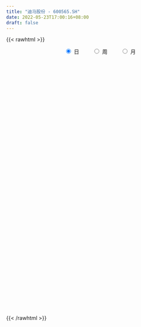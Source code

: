 ```yaml
---
title: "迪马股份 - 600565.SH"
date: 2022-05-23T17:00:16+08:00
draft: false
---
```

{{< rawhtml >}}
    <div style="text-align: center">
        <label style="padding: 1rem;"><input style="margin-right: .5rem" type="radio" name="period" value="D" checked onclick="period_change(this)">日</label>
        <label style="padding: 1rem;"><input style="margin-right: .5rem" type="radio" name="period" value="W" onclick="period_change(this)">周</label>
        <label style="padding: 1rem;"><input style="margin-right: .5rem" type="radio" name="period" value="M" onclick="period_change(this)">月</label>
    </div>
    <div id="chart" style="height: 700px;"></div> 
    <script type="text/javascript">
        const D_v = [131466.43,114487.04,418214.37,242666.0,126142.45,129721.24,107017.08,82214.81,115781.54,94099.1,118680.0,145765.95,136949.55,124416.01,123078.0,118456.79,127060.0,139571.48,90162.0,101257.0,88971.27,129872.37,100345.38,166837.57,84410.73,87849.44,94040.01,70607.27,80193.0,82232.1,86001.0,68512.47,73742.8,64774.96,37808.72,67568.9,81702.85,65778.6,115728.53,97903.73,76903.5,59200.94,84481.0,111826.21,88124.01,97444.5,76379.04,82528.0,72705.99,62044.11,140991.0,117440.0,108067.0,143375.04,154677.49,89702.15,103408.0,118378.08,109574.0,69801.0,102145.4,89700.0,128838.55,66735.0,131654.17,104342.01,85533.37,133580.46,128358.5,67124.68,80452.83,67103.0,86488.0,104535.0,134722.76,256118.43,130310.0,143370.46,145026.31,237189.49,225782.91,179156.53,233028.19,196566.34,217294.24,195382.74,266998.0,234370.03,232425.51,146653.0,169028.55,162497.01,147546.19,226173.9,170435.39,255622.42,139315.17,138395.2,145979.5,141104.5,121657.02,124358.0,89067.8,105055.0,117006.44,74854.0,68921.3,94995.77,84595.0,154643.0,109171.85,54605.86,93341.71,80879.63,113635.96,124053.23,122342.0,77241.11,83557.0,79851.54,71086.3,60128.8,100743.07,130829.03,90846.0,185500.63,89772.0,60540.91,72721.0,67977.74,74884.43,63593.8,67398.83,171982.74,123234.71,147451.56,104677.65,123774.0,170002.23,222380.57,297771.77,361778.0,316148.45,392534.78,568130.4,595695.27,284582.56,607755.7,369148.96,430954.31,815252.1,1804816.8200000001,1413293.8600000001,528780.5,357454.87,231906.29,222717.09,211182.78,246686.03,193589.14,325732.95,326942.63,347243.0,471477.29,274555.3,370752.0,311965.68,369429.0,351444.92,208953.0,255857.35,264504.35,348428.0,221304.0,232816.71,285366.0,183650.03,171074.65,169315.86,233791.51,262086.87,238380.22,186590.66,351921.47,226673.06,210979.38,186543.0,175427.29,363953.72,302034.72,617412.61,430031.03,441203.97,222304.06,185725.97,180264.82,279655.11,351072.21,238967.17,687117.02,690204.62,536064.75,346499.69,233039.0,216549.14,328635.0,221696.68,414271.0,246848.44,361958.12,705290.46,724235.4,694312.5600000001,800845.3100000001,833186.91,792724.95,1179404.3,1083415.76,1189802.7,1406035.1599999999,1078766.5,782229.1,587710.46,498694.0,504154.0,543328.85,676925.5699999999,740742.27,638032.4300000001,452571.0,466665.43,347418.72,667322.96,556229.76,520811.25,952285.0,857726.97,774275.63,1433236.3300000001,920338.58,664567.96,698550.0699999999,579683.03,647287.28,119400.11,2181752.02,1389685.3,1088964.03,912473.11,542819.74]
const D_histogram = [0.0,-0.0012380627,0.004875775,0.0016218144,-0.0005147107,-0.0018376757,-0.0044406522,-0.005835866,-0.0057622238,-0.0053840715,-0.0035845473,-0.000980299,0.0007559875,0.0006174475,0.0030302277,0.0038008172,0.0041184682,0.002856216,0.000018812,-0.0036571679,-0.0057431849,-0.0092629079,-0.010922922,-0.0157726267,-0.017225976,-0.0183496371,-0.0191659292,-0.0171503875,-0.0127882994,-0.0103458453,-0.0066583314,-0.002368568,-0.0004735108,-0.0008158486,-0.0006262068,0.0005265319,-0.0003314138,0.0001488191,0.0039949893,0.0046347227,0.0051351541,0.0048721597,0.0047715233,0.0054052267,0.0045391308,0.0021298696,0.0007893553,0.0001871837,0.0007171079,0.0012890172,0.0044070301,0.006394689,0.0050023862,0.0034677042,-0.000636378,-0.0048579639,-0.0082826474,-0.0084567361,-0.0065650142,-0.006015393,-0.0037693697,-0.0043982834,-0.0004043923,0.0030876555,0.0067132379,0.0070262743,0.0052306467,0.0073009706,0.005925638,0.0062782861,0.0044903199,0.0033586818,0.0033282613,0.0027057183,0.0030148656,0.0038849007,0.0024993198,0.000405077,-0.0001099509,0.0023066216,0.0057905498,0.0084712915,0.011765128,0.0158819337,0.0209007293,0.0236214375,0.0215144038,0.0247391499,0.0195931407,0.0151691996,0.0082042902,0.0038222237,-0.0006344932,-0.0017120417,-0.0057166172,-0.0132473705,-0.0149051762,-0.0172282917,-0.0172546556,-0.0132480447,-0.011360718,-0.0115129376,-0.0109947555,-0.0113348366,-0.0121691983,-0.0106891844,-0.0097263166,-0.0078395395,-0.0067310673,-0.0036004815,-0.0044637914,-0.0058604378,-0.0087811509,-0.0118458201,-0.0122603577,-0.0141550528,-0.0155695433,-0.0140207082,-0.010025578,-0.0078746215,-0.0063361896,-0.0039715286,0.0000724424,0.0055949924,0.0085511506,0.014191524,0.0179954052,0.0178550814,0.0164856201,0.0162945045,0.0149003035,0.0127911573,0.0109534852,0.0112718664,0.0084320026,0.0024659108,-0.0006852715,-0.0006290178,-0.0023929804,-0.0039235421,-0.0071331654,-0.006743444,-0.0066554896,-0.0041934119,-0.0016391416,0.0021191034,0.0019628966,0.0057386686,0.0092152102,0.0129391273,0.0204224497,0.0368432024,0.0349466282,0.0273324693,0.0171096663,0.0114923052,0.0058389407,0.0010842373,-0.0022222479,-0.0031662684,-0.0006583081,0.0013306092,0.0035250821,0.0050871443,0.0067975198,0.0084957017,0.0075251493,0.0068301425,0.0005851188,-0.0017925642,-0.0035320751,-0.0028578239,-0.004528565,-0.006294844,-0.0086522425,-0.016980434,-0.0183648973,-0.0216644995,-0.0214748889,-0.0203356545,-0.0141473495,-0.008915601,-0.0045373402,-0.0002750264,-0.000775433,-0.0035948445,-0.0032445352,-0.002833005,0.0027071941,0.0073362872,0.0111349311,0.009721319,0.0031781831,-0.0011388677,-0.0044699254,-0.0044454678,-0.0016708116,0.0026859719,0.0039708307,0.0089974515,0.0033217928,-0.0068573611,-0.0103755083,-0.0114251205,-0.0153136765,-0.02457194,-0.0251673147,-0.0196062099,-0.0117095322,-0.0020980544,0.0100036891,0.0210945591,0.0270932929,0.0333532196,0.0380963292,0.0377241965,0.0436521054,0.0448222192,0.0505048607,0.0534974498,0.0443143319,0.0374527593,0.0227479692,0.0095897943,-0.0038456058,-0.0065308685,-0.0061515619,-0.0140681321,-0.0165265072,-0.0262462549,-0.0380334145,-0.0472209164,-0.0631242262,-0.0688576142,-0.0690355513,-0.0802428285,-0.0752565063,-0.0538284498,-0.0422409402,-0.0366942789,-0.0313119758,-0.0249671189,-0.0202091846,-0.0013330213,0.0273202229,0.0299047546,0.022966221,0.0193046722,0.0165686659,0.0132420811]
const D_fast = [0.0,-0.0015475783,0.005785203,0.0029366961,0.0006714933,-0.0011108906,-0.0048240302,-0.0076782105,-0.0090451243,-0.0100129898,-0.0091096025,-0.0067504289,-0.0048251456,-0.0048093236,-0.0016389865,0.0000818073,0.0014290754,0.0008808771,-0.0019518238,-0.0065420958,-0.0100639089,-0.015899359,-0.0202901035,-0.0290829649,-0.0348428082,-0.0405538785,-0.046161653,-0.0484337081,-0.0472686948,-0.0474127021,-0.0453897711,-0.0416921497,-0.0399154702,-0.0404617701,-0.04042868,-0.0391443083,-0.0400851075,-0.0395676698,-0.0347227523,-0.0329243383,-0.0311401183,-0.0301850728,-0.0290928283,-0.0271078183,-0.0268391315,-0.0287159253,-0.0298591008,-0.0304144764,-0.0297052753,-0.0288111117,-0.0245913413,-0.0210050101,-0.0211467163,-0.0218144723,-0.0260776489,-0.0315137258,-0.0370090712,-0.0392973439,-0.0390468755,-0.0400011026,-0.0386974218,-0.0404259063,-0.0365331133,-0.0322691516,-0.0269652597,-0.0248956548,-0.0253836207,-0.0214880541,-0.0213819772,-0.0194597576,-0.0201251439,-0.0204171115,-0.0196154667,-0.0195615801,-0.0184987165,-0.0166574562,-0.0174182071,-0.0194111806,-0.0199536962,-0.0169604683,-0.0120289027,-0.0072303381,-0.0009952196,0.0070920695,0.0173360474,0.025962115,0.0292336823,0.0386432158,0.0383954918,0.0377638506,0.0328500137,0.0294235032,0.024808163,0.023302604,0.0178688743,0.0070262783,0.0016421786,-0.0049880098,-0.0093280377,-0.008633438,-0.0095862908,-0.0126167448,-0.0148472515,-0.0180210417,-0.0218977031,-0.0230899853,-0.0245586966,-0.0246318043,-0.025206099,-0.0229756335,-0.0249548913,-0.0278166471,-0.0329326479,-0.0389587722,-0.0424383993,-0.0478718575,-0.0531787338,-0.0551350758,-0.0536463401,-0.053464039,-0.0535096545,-0.0521378757,-0.048075794,-0.0411544959,-0.0360605501,-0.0268722957,-0.0185695631,-0.0142461166,-0.0114941729,-0.0076116623,-0.0052807875,-0.0041921444,-0.0032914452,-0.0001550974,-0.0008869606,-0.0062365746,-0.0095590748,-0.0096600755,-0.0120222832,-0.0145337304,-0.0195266452,-0.0208227847,-0.0223987027,-0.020984978,-0.0188404932,-0.0145524723,-0.0142179549,-0.0090075158,-0.0032271716,0.0037315273,0.0163204621,0.0419520154,0.0487920983,0.0480110568,0.0420656703,0.0393213855,0.0351277562,0.0306441121,0.0267820649,0.0250464774,0.0273898606,0.0297114302,0.0327871736,0.0356210219,0.0390307774,0.0428528846,0.0437636196,0.0447761484,0.0386774044,0.0358515804,0.0332290507,0.0331888459,0.0303859636,0.0270459736,0.0225255145,0.0099522145,0.0039765268,-0.0047392003,-0.0099183118,-0.0138629911,-0.0112115234,-0.0082086752,-0.0049647494,-0.0007711922,-0.0014654571,-0.0051835797,-0.0056444042,-0.0059411253,0.0002758724,0.0067390372,0.0133214139,0.0143381316,0.0085895414,0.0039877737,-0.0004607654,-0.0015476747,0.0008092786,0.0058375551,0.0081151216,0.0153911053,0.0105458947,-0.0013475995,-0.0074596238,-0.011365516,-0.0190824912,-0.0344837397,-0.0413709431,-0.0407113908,-0.0357420961,-0.0266551319,-0.0120524662,0.0043120437,0.0170841007,0.0316823323,0.0459495242,0.0550084406,0.0718493759,0.0842250445,0.1025339011,0.1189008526,0.1207963178,0.1232979349,0.1142801372,0.1035194109,0.0891226092,0.0848046295,0.0836460456,0.0722124423,0.0656224404,0.0493411291,0.0280456158,0.0070528848,-0.0246314815,-0.047579273,-0.065016098,-0.0962840823,-0.1101118867,-0.1021409427,-0.1011136681,-0.1047405765,-0.1071862673,-0.1070831902,-0.107377552,-0.0888346441,-0.0533513442,-0.0432906238,-0.0444876022,-0.0433229829,-0.0419168227,-0.0419328873]
const D_slow = [0.0,-0.0003095157,0.0009094281,0.0013148817,0.001186204,0.0007267851,-0.000383378,-0.0018423445,-0.0032829004,-0.0046289183,-0.0055250551,-0.0057701299,-0.005581133,-0.0054267711,-0.0046692142,-0.0037190099,-0.0026893929,-0.0019753389,-0.0019706358,-0.0028849278,-0.004320724,-0.006636451,-0.0093671815,-0.0133103382,-0.0176168322,-0.0222042415,-0.0269957238,-0.0312833206,-0.0344803955,-0.0370668568,-0.0387314397,-0.0393235817,-0.0394419594,-0.0396459215,-0.0398024732,-0.0396708402,-0.0397536937,-0.0397164889,-0.0387177416,-0.0375590609,-0.0362752724,-0.0350572325,-0.0338643517,-0.032513045,-0.0313782623,-0.0308457949,-0.0306484561,-0.0306016601,-0.0304223832,-0.0301001289,-0.0289983714,-0.0273996991,-0.0261491025,-0.0252821765,-0.025441271,-0.026655762,-0.0287264238,-0.0308406078,-0.0324818614,-0.0339857096,-0.034928052,-0.0360276229,-0.036128721,-0.0353568071,-0.0336784976,-0.031921929,-0.0306142674,-0.0287890247,-0.0273076152,-0.0257380437,-0.0246154637,-0.0237757933,-0.022943728,-0.0222672984,-0.021513582,-0.0205423568,-0.0199175269,-0.0198162576,-0.0198437454,-0.0192670899,-0.0178194525,-0.0157016296,-0.0127603476,-0.0087898642,-0.0035646819,0.0023406775,0.0077192785,0.0139040659,0.0188023511,0.022594651,0.0246457235,0.0256012795,0.0254426562,0.0250146457,0.0235854914,0.0202736488,0.0165473548,0.0122402819,0.007926618,0.0046146068,0.0017744273,-0.0011038071,-0.003852496,-0.0066862052,-0.0097285047,-0.0124008008,-0.01483238,-0.0167922649,-0.0184750317,-0.0193751521,-0.0204910999,-0.0219562093,-0.0241514971,-0.0271129521,-0.0301780415,-0.0337168047,-0.0376091905,-0.0411143676,-0.0436207621,-0.0455894175,-0.0471734649,-0.048166347,-0.0481482364,-0.0467494883,-0.0446117007,-0.0410638197,-0.0365649684,-0.032101198,-0.027979793,-0.0239061669,-0.020181091,-0.0169833017,-0.0142449304,-0.0114269638,-0.0093189632,-0.0087024855,-0.0088738033,-0.0090310578,-0.0096293029,-0.0106101884,-0.0123934797,-0.0140793407,-0.0157432131,-0.0167915661,-0.0172013515,-0.0166715757,-0.0161808515,-0.0147461844,-0.0124423818,-0.0092076,-0.0041019876,0.005108813,0.0138454701,0.0206785874,0.024956004,0.0278290803,0.0292888155,0.0295598748,0.0290043128,0.0282127457,0.0280481687,0.028380821,0.0292620915,0.0305338776,0.0322332575,0.034357183,0.0362384703,0.0379460059,0.0380922856,0.0376441446,0.0367611258,0.0360466698,0.0349145286,0.0333408176,0.031177757,0.0269326485,0.0223414241,0.0169252992,0.011556577,0.0064726634,0.002935826,0.0007069258,-0.0004274093,-0.0004961659,-0.0006900241,-0.0015887352,-0.002399869,-0.0031081203,-0.0024313218,-0.00059725,0.0021864828,0.0046168126,0.0054113583,0.0051266414,0.00400916,0.0028977931,0.0024800902,0.0031515832,0.0041442909,0.0063936537,0.0072241019,0.0055097617,0.0029158846,0.0000596045,-0.0037688147,-0.0099117997,-0.0162036284,-0.0211051808,-0.0240325639,-0.0245570775,-0.0220561552,-0.0167825155,-0.0100091922,-0.0016708873,0.007853195,0.0172842441,0.0281972705,0.0394028253,0.0520290404,0.0654034029,0.0764819859,0.0858451757,0.091532168,0.0939296166,0.0929682151,0.091335498,0.0897976075,0.0862805745,0.0821489477,0.0755873839,0.0660790303,0.0542738012,0.0384927447,0.0212783411,0.0040194533,-0.0160412538,-0.0348553804,-0.0483124929,-0.0588727279,-0.0680462976,-0.0758742916,-0.0821160713,-0.0871683674,-0.0875016228,-0.080671567,-0.0731953784,-0.0674538232,-0.0626276551,-0.0584854886,-0.0551749684]
const D_data = [['2021-05-12', 2.7011, 2.7302, 2.6914, 2.7302],['2021-05-13', 2.7302, 2.7108, 2.7011, 2.7497],['2021-05-14', 2.7691, 2.8177, 2.7691, 2.8954],['2021-05-17', 2.7691, 2.7108, 2.7011, 2.7691],['2021-05-18', 2.7108, 2.7108, 2.7011, 2.7302],['2021-05-19', 2.7108, 2.7108, 2.6816, 2.7399],['2021-05-20', 2.7108, 2.6816, 2.6719, 2.7108],['2021-05-21', 2.6914, 2.6816, 2.6719, 2.7011],['2021-05-24', 2.6914, 2.6914, 2.6719, 2.7205],['2021-05-25', 2.6914, 2.6914, 2.6719, 2.7011],['2021-05-26', 2.6914, 2.7108, 2.6719, 2.7205],['2021-05-27', 2.7205, 2.7302, 2.7011, 2.7497],['2021-05-28', 2.7399, 2.7302, 2.7302, 2.7691],['2021-05-31', 2.7399, 2.7108, 2.7011, 2.7497],['2021-06-01', 2.7302, 2.7497, 2.7108, 2.7594],['2021-06-02', 2.7497, 2.7399, 2.7205, 2.7594],['2021-06-03', 2.7399, 2.7399, 2.7205, 2.7497],['2021-06-04', 2.76, 2.72, 2.71, 2.76],['2021-06-07', 2.71, 2.69, 2.67, 2.72],['2021-06-08', 2.68, 2.66, 2.65, 2.71],['2021-06-09', 2.65, 2.66, 2.64, 2.67],['2021-06-10', 2.66, 2.62, 2.62, 2.67],['2021-06-11', 2.62, 2.62, 2.62, 2.65],['2021-06-15', 2.62, 2.55, 2.55, 2.63],['2021-06-16', 2.56, 2.56, 2.55, 2.59],['2021-06-17', 2.57, 2.54, 2.53, 2.58],['2021-06-18', 2.54, 2.52, 2.5, 2.54],['2021-06-21', 2.51, 2.54, 2.51, 2.55],['2021-06-22', 2.54, 2.57, 2.53, 2.58],['2021-06-23', 2.57, 2.55, 2.55, 2.58],['2021-06-24', 2.55, 2.57, 2.55, 2.59],['2021-06-25', 2.57, 2.59, 2.57, 2.6],['2021-06-28', 2.61, 2.57, 2.56, 2.61],['2021-06-29', 2.57, 2.54, 2.54, 2.57],['2021-06-30', 2.54, 2.54, 2.53, 2.56],['2021-07-01', 2.55, 2.55, 2.54, 2.58],['2021-07-02', 2.54, 2.52, 2.52, 2.56],['2021-07-05', 2.51, 2.53, 2.51, 2.55],['2021-07-06', 2.54, 2.58, 2.52, 2.58],['2021-07-07', 2.59, 2.55, 2.54, 2.59],['2021-07-08', 2.54, 2.55, 2.53, 2.56],['2021-07-09', 2.55, 2.54, 2.53, 2.55],['2021-07-12', 2.57, 2.54, 2.54, 2.59],['2021-07-13', 2.54, 2.55, 2.52, 2.56],['2021-07-14', 2.54, 2.53, 2.52, 2.55],['2021-07-15', 2.53, 2.5, 2.5, 2.54],['2021-07-16', 2.51, 2.5, 2.5, 2.53],['2021-07-19', 2.51, 2.5, 2.48, 2.52],['2021-07-20', 2.5, 2.51, 2.49, 2.53],['2021-07-21', 2.51, 2.51, 2.5, 2.53],['2021-07-22', 2.51, 2.55, 2.5, 2.57],['2021-07-23', 2.55, 2.55, 2.54, 2.59],['2021-07-26', 2.55, 2.51, 2.49, 2.56],['2021-07-27', 2.49, 2.5, 2.48, 2.52],['2021-07-28', 2.5, 2.45, 2.37, 2.5],['2021-07-29', 2.46, 2.42, 2.35, 2.48],['2021-07-30', 2.42, 2.4, 2.37, 2.43],['2021-08-02', 2.41, 2.42, 2.37, 2.44],['2021-08-03', 2.42, 2.44, 2.41, 2.47],['2021-08-04', 2.44, 2.42, 2.41, 2.46],['2021-08-05', 2.42, 2.44, 2.41, 2.49],['2021-08-06', 2.45, 2.4, 2.38, 2.45],['2021-08-09', 2.39, 2.46, 2.39, 2.49],['2021-08-10', 2.45, 2.47, 2.43, 2.48],['2021-08-11', 2.47, 2.49, 2.46, 2.53],['2021-08-12', 2.5, 2.46, 2.45, 2.5],['2021-08-13', 2.46, 2.43, 2.43, 2.46],['2021-08-16', 2.44, 2.48, 2.44, 2.49],['2021-08-17', 2.47, 2.44, 2.44, 2.49],['2021-08-18', 2.44, 2.46, 2.43, 2.48],['2021-08-19', 2.47, 2.43, 2.43, 2.48],['2021-08-20', 2.43, 2.43, 2.42, 2.44],['2021-08-23', 2.43, 2.44, 2.42, 2.46],['2021-08-24', 2.44, 2.43, 2.43, 2.46],['2021-08-25', 2.44, 2.44, 2.42, 2.46],['2021-08-26', 2.44, 2.45, 2.43, 2.48],['2021-08-27', 2.45, 2.42, 2.42, 2.45],['2021-08-30', 2.42, 2.4, 2.4, 2.44],['2021-08-31', 2.41, 2.41, 2.39, 2.42],['2021-09-01', 2.42, 2.45, 2.4, 2.46],['2021-09-02', 2.45, 2.48, 2.44, 2.49],['2021-09-03', 2.47, 2.49, 2.47, 2.52],['2021-09-06', 2.5, 2.52, 2.48, 2.54],['2021-09-07', 2.52, 2.56, 2.51, 2.57],['2021-09-08', 2.56, 2.61, 2.56, 2.63],['2021-09-09', 2.61, 2.62, 2.59, 2.64],['2021-09-10', 2.63, 2.58, 2.57, 2.66],['2021-09-13', 2.6, 2.67, 2.58, 2.67],['2021-09-14', 2.69, 2.58, 2.57, 2.7],['2021-09-15', 2.58, 2.58, 2.55, 2.61],['2021-09-16', 2.59, 2.53, 2.53, 2.61],['2021-09-17', 2.54, 2.54, 2.49, 2.55],['2021-09-22', 2.51, 2.52, 2.49, 2.53],['2021-09-23', 2.5, 2.55, 2.49, 2.6],['2021-09-24', 2.55, 2.5, 2.49, 2.55],['2021-09-27', 2.51, 2.42, 2.41, 2.52],['2021-09-28', 2.43, 2.46, 2.41, 2.47],['2021-09-29', 2.44, 2.43, 2.41, 2.47],['2021-09-30', 2.47, 2.44, 2.42, 2.47],['2021-10-08', 2.45, 2.49, 2.45, 2.51],['2021-10-11', 2.49, 2.47, 2.46, 2.5],['2021-10-12', 2.47, 2.44, 2.43, 2.48],['2021-10-13', 2.44, 2.44, 2.42, 2.46],['2021-10-14', 2.46, 2.42, 2.41, 2.46],['2021-10-15', 2.43, 2.4, 2.39, 2.43],['2021-10-18', 2.41, 2.42, 2.39, 2.43],['2021-10-19', 2.42, 2.41, 2.4, 2.42],['2021-10-20', 2.42, 2.42, 2.39, 2.43],['2021-10-21', 2.43, 2.41, 2.4, 2.44],['2021-10-22', 2.41, 2.44, 2.41, 2.46],['2021-10-25', 2.42, 2.39, 2.35, 2.43],['2021-10-26', 2.39, 2.37, 2.37, 2.4],['2021-10-27', 2.37, 2.33, 2.31, 2.38],['2021-10-28', 2.35, 2.3, 2.29, 2.35],['2021-10-29', 2.3, 2.31, 2.26, 2.32],['2021-11-01', 2.31, 2.27, 2.25, 2.31],['2021-11-02', 2.27, 2.25, 2.23, 2.29],['2021-11-03', 2.25, 2.27, 2.24, 2.28],['2021-11-04', 2.27, 2.3, 2.25, 2.31],['2021-11-05', 2.29, 2.28, 2.27, 2.3],['2021-11-08', 2.27, 2.27, 2.26, 2.29],['2021-11-09', 2.27, 2.28, 2.27, 2.3],['2021-11-10', 2.28, 2.31, 2.26, 2.32],['2021-11-11', 2.3, 2.35, 2.3, 2.38],['2021-11-12', 2.35, 2.34, 2.32, 2.36],['2021-11-15', 2.33, 2.4, 2.33, 2.42],['2021-11-16', 2.4, 2.41, 2.38, 2.42],['2021-11-17', 2.4, 2.38, 2.37, 2.41],['2021-11-18', 2.38, 2.37, 2.36, 2.42],['2021-11-19', 2.36, 2.39, 2.35, 2.4],['2021-11-22', 2.39, 2.38, 2.37, 2.4],['2021-11-23', 2.38, 2.37, 2.36, 2.39],['2021-11-24', 2.37, 2.37, 2.36, 2.38],['2021-11-25', 2.38, 2.4, 2.38, 2.48],['2021-11-26', 2.39, 2.36, 2.36, 2.4],['2021-11-29', 2.34, 2.3, 2.29, 2.35],['2021-11-30', 2.3, 2.31, 2.3, 2.33],['2021-12-01', 2.31, 2.34, 2.3, 2.34],['2021-12-02', 2.34, 2.31, 2.3, 2.35],['2021-12-03', 2.3, 2.3, 2.29, 2.32],['2021-12-06', 2.3, 2.26, 2.26, 2.32],['2021-12-07', 2.28, 2.29, 2.26, 2.33],['2021-12-08', 2.29, 2.28, 2.26, 2.3],['2021-12-09', 2.27, 2.31, 2.26, 2.32],['2021-12-10', 2.31, 2.32, 2.26, 2.32],['2021-12-13', 2.31, 2.35, 2.3, 2.41],['2021-12-14', 2.34, 2.31, 2.31, 2.36],['2021-12-15', 2.32, 2.37, 2.32, 2.41],['2021-12-16', 2.37, 2.39, 2.36, 2.41],['2021-12-17', 2.38, 2.42, 2.37, 2.43],['2021-12-20', 2.42, 2.51, 2.4, 2.54],['2021-12-21', 2.5, 2.71, 2.46, 2.76],['2021-12-22', 2.66, 2.55, 2.53, 2.71],['2021-12-23', 2.52, 2.48, 2.47, 2.55],['2021-12-24', 2.47, 2.42, 2.42, 2.48],['2021-12-27', 2.44, 2.45, 2.42, 2.46],['2021-12-28', 2.44, 2.43, 2.41, 2.47],['2021-12-29', 2.42, 2.42, 2.39, 2.43],['2021-12-30', 2.42, 2.42, 2.41, 2.45],['2021-12-31', 2.43, 2.44, 2.41, 2.45],['2022-01-04', 2.44, 2.49, 2.42, 2.51],['2022-01-05', 2.48, 2.5, 2.46, 2.52],['2022-01-06', 2.49, 2.52, 2.48, 2.56],['2022-01-07', 2.52, 2.53, 2.52, 2.6],['2022-01-10', 2.53, 2.55, 2.52, 2.57],['2022-01-11', 2.55, 2.57, 2.54, 2.6],['2022-01-12', 2.56, 2.55, 2.51, 2.57],['2022-01-13', 2.55, 2.56, 2.54, 2.62],['2022-01-14', 2.55, 2.48, 2.48, 2.57],['2022-01-17', 2.48, 2.51, 2.47, 2.54],['2022-01-18', 2.51, 2.51, 2.48, 2.55],['2022-01-19', 2.5, 2.54, 2.5, 2.56],['2022-01-20', 2.55, 2.51, 2.5, 2.59],['2022-01-21', 2.51, 2.5, 2.47, 2.53],['2022-01-24', 2.49, 2.48, 2.44, 2.52],['2022-01-25', 2.46, 2.37, 2.35, 2.48],['2022-01-26', 2.37, 2.42, 2.36, 2.43],['2022-01-27', 2.43, 2.37, 2.35, 2.43],['2022-01-28', 2.36, 2.39, 2.34, 2.41],['2022-02-07', 2.38, 2.39, 2.34, 2.4],['2022-02-08', 2.37, 2.46, 2.37, 2.46],['2022-02-09', 2.46, 2.47, 2.46, 2.52],['2022-02-10', 2.46, 2.48, 2.43, 2.49],['2022-02-11', 2.49, 2.5, 2.47, 2.53],['2022-02-14', 2.48, 2.45, 2.44, 2.5],['2022-02-15', 2.44, 2.41, 2.4, 2.46],['2022-02-16', 2.42, 2.44, 2.41, 2.47],['2022-02-17', 2.44, 2.44, 2.42, 2.46],['2022-02-18', 2.42, 2.52, 2.41, 2.52],['2022-02-21', 2.51, 2.54, 2.47, 2.55],['2022-02-22', 2.55, 2.56, 2.52, 2.61],['2022-02-23', 2.56, 2.51, 2.5, 2.57],['2022-02-24', 2.51, 2.43, 2.41, 2.53],['2022-02-25', 2.44, 2.43, 2.43, 2.47],['2022-02-28', 2.44, 2.42, 2.4, 2.45],['2022-03-01', 2.42, 2.45, 2.41, 2.45],['2022-03-02', 2.44, 2.49, 2.43, 2.5],['2022-03-03', 2.49, 2.53, 2.49, 2.55],['2022-03-04', 2.53, 2.51, 2.48, 2.54],['2022-03-07', 2.5, 2.58, 2.49, 2.6],['2022-03-08', 2.62, 2.45, 2.43, 2.64],['2022-03-09', 2.41, 2.35, 2.26, 2.47],['2022-03-10', 2.38, 2.39, 2.35, 2.44],['2022-03-11', 2.37, 2.4, 2.31, 2.4],['2022-03-14', 2.37, 2.34, 2.34, 2.41],['2022-03-15', 2.34, 2.22, 2.21, 2.34],['2022-03-16', 2.25, 2.28, 2.18, 2.29],['2022-03-17', 2.33, 2.35, 2.31, 2.43],['2022-03-18', 2.33, 2.4, 2.32, 2.41],['2022-03-21', 2.41, 2.46, 2.4, 2.47],['2022-03-22', 2.46, 2.55, 2.43, 2.56],['2022-03-23', 2.52, 2.61, 2.5, 2.63],['2022-03-24', 2.57, 2.61, 2.56, 2.64],['2022-03-25', 2.61, 2.67, 2.57, 2.74],['2022-03-28', 2.62, 2.71, 2.61, 2.76],['2022-03-29', 2.74, 2.69, 2.67, 2.77],['2022-03-30', 2.71, 2.82, 2.71, 2.87],['2022-03-31', 2.81, 2.82, 2.79, 2.89],['2022-04-01', 2.79, 2.94, 2.77, 2.97],['2022-04-06', 3.03, 2.98, 2.87, 3.06],['2022-04-07', 2.92, 2.86, 2.85, 3.01],['2022-04-08', 2.86, 2.89, 2.77, 2.92],['2022-04-11', 2.89, 2.77, 2.75, 2.89],['2022-04-12', 2.79, 2.74, 2.72, 2.82],['2022-04-13', 2.73, 2.68, 2.66, 2.74],['2022-04-14', 2.7, 2.78, 2.69, 2.79],['2022-04-15', 2.77, 2.82, 2.72, 2.87],['2022-04-18', 2.75, 2.7, 2.67, 2.82],['2022-04-19', 2.63, 2.74, 2.57, 2.75],['2022-04-20', 2.73, 2.61, 2.59, 2.74],['2022-04-21', 2.64, 2.51, 2.49, 2.66],['2022-04-22', 2.5, 2.46, 2.45, 2.54],['2022-04-25', 2.41, 2.27, 2.25, 2.45],['2022-04-26', 2.29, 2.29, 2.26, 2.39],['2022-04-27', 2.28, 2.29, 2.19, 2.3],['2022-04-28', 2.13, 2.06, 2.06, 2.2],['2022-04-29', 2.06, 2.18, 2.03, 2.21],['2022-05-05', 2.2, 2.4, 2.13, 2.4],['2022-05-06', 2.38, 2.32, 2.28, 2.52],['2022-05-09', 2.27, 2.25, 2.23, 2.35],['2022-05-10', 2.2, 2.24, 2.17, 2.26],['2022-05-11', 2.23, 2.25, 2.21, 2.32],['2022-05-12', 2.22, 2.23, 2.17, 2.25],['2022-05-13', 2.3, 2.45, 2.29, 2.45],['2022-05-16', 2.7, 2.7, 2.7, 2.7],['2022-05-17', 2.85, 2.47, 2.43, 2.85],['2022-05-18', 2.37, 2.35, 2.33, 2.43],['2022-05-19', 2.29, 2.37, 2.27, 2.39],['2022-05-20', 2.34, 2.37, 2.31, 2.4],['2022-05-23', 2.35, 2.35, 2.31, 2.36]]
const W_v = [476062.3199999999,741864.9399999999,745118.7200000001,848317.0,634992.17,915781.5699999999,784072.84,782258.3700000001,663916.9299999999,881621.01,1000107.6899999999,1005452.9200000002,1522266.7999999998,723850.4399999999,765263.78,1594463.0199999998,1565671.6900000002,929827.54,823657.02,1331299.6499999999,1415192.6000000001,818316.96,1140770.4399999999,905486.4399999999,2156578.27,2067788.3399999999,1588027.4199999999,1486089.46,1883312.48,1555709.5,782363.78,439477.35,1054181.27,1106174.7399999998,1862762.4399999999,1118330.98,1100069.03,638822.76,1091954.53,796751.33,496690.62,402360.54,607439.4099999999,454268.38,532576.0600000001,497251.96,401633.8099999999,457555.89,638990.11,530708.7200000001,524038.1200000001,582575.1,335205.67,709649.39,511807.95,423135.03,310367.1,325823.05,441458.68,617673.0,324346.43,432060.61,279506.46,582951.3100000001,353261.06,596340.73,612757.77,502574.74,758676.28,769293.6,445547.8,484330.1899999999,388724.33,342998.42,289188.97,258300.35,549099.0900000001,378484.9,431646.17,2096620.0299999998,1077527.0800000001,1224868.04,2737192.96,2541069.48,1745020.21,1676296.8500000001,2775064.0600000001,2846259.6799999997,4210953.0,2387321.1499999999,1880246.96,773764.09,1785155.3000000003,1099490.1199999999,684392.27,712403.0700000001,683060.0,1226440.0900000001,874462.5600000001,1492676.23,1252644.1600000001,1004659.5600000001,702020.17,704752.5699999999,555665.79,594568.0900000001,292715.09,393230.11,612257.63,983928.55,817466.9300000001,735610.3399999999,743481.3400000001,80311.5,447891.3,563679.53,472296.66,651392.73,539828.51,529719.7899999999,314794.56,527329.83,630103.9300000001,800249.3099999999,619307.26,529545.37,738968.25,779949.53,553211.14,540176.0700000001,1052918.8100000001,1020895.6899999999,1135480.4000000001,1623060.9400000002,1890658.77,1150905.54,912041.91,800387.3500000001,651238.6800000001,586311.12,646045.55,646284.13,912050.7499999999,513917.28,627186.09,456423.28,355611.98,3784366.0699999998,2541304.6099999999,1508046.9200000002,512969.01,1518138.73,2941613.1800000002,1937380.8300000001,1676602.8999999999,1298994.01,1415674.6599999999,1618652.3200000001,1562828.3600000001,2173365.0100000002,1088846.3,1509586.1699999999,804917.62,710268.13,258191.7,94601.0,428451.51,387770.85,379521.93,386767.3700000001,1590877.0899999999,1040969.4299999999,930019.36,1027600.58,865333.4300000001,503764.72,591437.6,447033.37,723354.54,633382.28,686006.7000000001,366795.24,531315.6899999999,219929.15,256669.26,797523.92,490206.3,642030.4,6621316.9500000011,1926249.4300000002,1362041.4399999999,973107.8199999999,1067155.3,1222867.29,962430.6300000001,400190.53,948203.15,687761.5800000001,611276.14,632582.28,510608.02,433137.75,387545.84,325598.23,415515.3,458254.76,475709.1,599229.6800000001,489598.48,517103.1,476619.47,712174.1899999999,930525.7000000001,1109269.51,944974.1000000001,544155.48,679312.29,141104.5,557144.26,478009.07,451635.0100000001,487044.8799999999,453633.2,476512.28,501094.51,768286.01,1936363.3999999999,2288136.7999999998,4919598.1500000004,1106081.3300000001,1471395.8700000001,1678146.8999999999,1299046.7,1042223.25,1272770.73,1163576.45,2012986.3899999999,1235685.28,2492925.0800000001,1428000.26,3286641.8500000001,5078534.6200000001,3267030.7600000002,2810812.8799999999,2645429.8500000006,3554375.9399999995,2207511.96,3510426.9199999999,5692274.5700000003,542819.74]
const W_histogram = [0.0,0.0038482051,0.0076961812,-0.0046041337,-0.0126370266,-0.0208382737,-0.0363640346,-0.0369044617,-0.0345322937,-0.0210436901,-0.0056373075,0.0079809947,0.0219354246,0.0331300772,0.0391820614,0.0015075235,-0.0374346764,-0.0723005271,-0.0965753552,-0.1132681262,-0.1257218827,-0.1257916227,-0.1238524734,-0.1122346993,-0.0734801784,-0.0344058133,-0.0174332089,0.0068088637,-0.0074221641,-0.0296243983,-0.0259289823,-0.0209672684,-0.0137776803,-0.0027930323,0.010556032,0.0048861331,0.0073523179,0.0048866472,0.0104373037,0.0014694133,-0.0018492653,-0.0052907653,-0.0014819646,0.0044795704,0.0048816913,-0.0020875139,-0.0072569138,-0.0099130384,-0.0218214602,-0.0273168143,-0.0295462913,-0.0179999496,-0.0088750684,0.0090272515,0.0105334802,0.0169379384,0.018679998,0.0241560588,0.0282416807,0.0385290535,0.039625641,0.0444375262,0.0438663823,0.0211717898,0.0021659847,0.0006183769,0.0072530617,0.014133626,0.0309543162,0.0360838485,0.0352256167,0.0345421508,0.0310918204,0.0248940895,0.018933666,0.0196198877,0.0272185298,0.0318991738,0.0327352514,0.0344382902,0.0416096051,0.0534351105,0.0793253012,0.096079056,0.1020459498,0.118249946,0.1318316318,0.1851960054,0.2070838263,0.2155431442,0.1897493663,0.1485051182,0.0931654474,0.0424393508,0.0005624709,-0.023388619,-0.0381904077,-0.0527955253,-0.0531875427,-0.0554548729,-0.0416513371,-0.0360172414,-0.0332853974,-0.0306147872,-0.0383848572,-0.0522041367,-0.0592521,-0.0627639557,-0.067382669,-0.0668238843,-0.0592593247,-0.0597096651,-0.0753559714,-0.0849525219,-0.0773033605,-0.0693954108,-0.0634068244,-0.0606094757,-0.060433483,-0.0635907945,-0.0612389315,-0.0499485636,-0.0365714516,-0.0164288638,0.002079206,0.0125060055,0.0276246074,0.0326775529,0.0280380748,0.012040086,-0.0041905564,-0.0178814482,-0.0213277738,-0.0296683469,-0.0156572767,-0.0168938315,-0.0269713259,-0.0298558965,-0.0340882619,-0.0315714783,-0.0267096202,-0.0242158935,-0.0135561861,-0.0074256465,-0.0050446178,-0.006345947,-0.0037908019,0.0229265149,0.0214135696,0.0204632728,0.0174373565,0.0229487925,0.0413706788,0.0388788323,0.034259025,0.0333388354,0.0335227378,0.0380268063,0.0393382258,0.0453122565,0.0401480607,0.0331468647,0.0289999264,0.0150125334,0.0042419439,-0.0008559333,-0.0027544874,-0.0056435029,-0.0151857059,-0.014718952,-0.0048745417,-0.003295183,0.0029457842,0.004958955,-0.0007596256,-0.0060641768,-0.0139124844,-0.0185724373,-0.0271504556,-0.0320886404,-0.0356578882,-0.0424403366,-0.053260605,-0.0541423519,-0.0418094756,-0.0267037794,-0.0136926742,0.0116243563,0.0432944658,0.0573403924,0.057003078,0.0599317781,0.0627603348,0.0553111558,0.0336307349,0.0195852483,0.0197024236,0.0100362018,0.0065089036,0.0032469569,-0.0054159028,-0.0169974847,-0.018913596,-0.0235624968,-0.0238832606,-0.0252490421,-0.0213970865,-0.0271914447,-0.0290935514,-0.0264755185,-0.0230157783,-0.0197955565,-0.0117437384,0.0002174607,0.0057051663,0.0068347337,0.0038815598,0.0055353092,0.0010428075,0.0012273785,-0.0065180276,-0.0124311405,-0.0111139096,-0.0059467364,-0.0037292251,-0.0053827805,-0.004258282,0.0036636176,0.0090406008,0.0137963573,0.0223492281,0.0238482896,0.0252604583,0.0181902659,0.020172552,0.0219352743,0.0163980356,0.0173872223,0.0102502062,0.0053905584,0.0194315548,0.0445387681,0.054742745,0.0536696295,0.0269550591,-0.0093866795,-0.0230326337,-0.0223236471,-0.0260052572,-0.0283574811]
const W_fast = [0.0,0.0048102564,0.0105822777,-0.0028690705,-0.0140612201,-0.0274720356,-0.0520888052,-0.0618553477,-0.0681162531,-0.0598885721,-0.0458915164,-0.0302779654,-0.0108396794,0.0086374925,0.024484992,-0.012812665,-0.061113534,-0.1140545164,-0.1624731834,-0.2074829859,-0.2513672131,-0.2828848587,-0.3119088278,-0.3283497285,-0.3079652521,-0.2774923404,-0.2648780382,-0.2389337497,-0.2550203185,-0.2846286523,-0.2874154819,-0.287695585,-0.283950417,-0.2736640271,-0.2576759549,-0.2621243205,-0.2578200562,-0.2590640651,-0.2509040827,-0.2595046198,-0.2632856147,-0.268049806,-0.2646114965,-0.2575300689,-0.2559075251,-0.2633986088,-0.2703822372,-0.2755166214,-0.2928804082,-0.3052049659,-0.3148210157,-0.3077746615,-0.3008685473,-0.2807094146,-0.2765698158,-0.265930873,-0.2595188139,-0.2480037384,-0.2368576964,-0.2169380601,-0.2059350624,-0.1900137956,-0.1796183439,-0.197019989,-0.2154842979,-0.2168773115,-0.2084293613,-0.1980153905,-0.1734561212,-0.1593056268,-0.1513574545,-0.1434053827,-0.139082758,-0.1390569664,-0.1402839735,-0.1346927798,-0.1202895053,-0.1076340679,-0.0986141774,-0.0883015661,-0.0707278499,-0.0455435668,0.0001779492,0.040951468,0.0724298492,0.1181963319,0.1647359257,0.2643993006,0.338058078,0.400403182,0.4220467457,0.4179287772,0.3858804682,0.3457642093,0.3040279472,0.2742297025,0.2498803119,0.2220763129,0.2083874098,0.1922563614,0.195647063,0.1922768484,0.1866873429,0.1817042564,0.164337972,0.1374676584,0.1156066701,0.0964038255,0.0749394449,0.0587922585,0.051541987,0.0361642303,0.0016789311,-0.0291557498,-0.0408324286,-0.0502733316,-0.0601364513,-0.0724914715,-0.0874238495,-0.1064788596,-0.1194367295,-0.1206335025,-0.1163992534,-0.1003638815,-0.0813360103,-0.0677827094,-0.0457579556,-0.0325356219,-0.0301655813,-0.0431535486,-0.0604318301,-0.0785930839,-0.087371353,-0.1031290129,-0.0930322619,-0.0984922745,-0.1153126003,-0.1256611451,-0.1384155759,-0.1437916619,-0.1456072089,-0.1491674556,-0.1418967947,-0.1376226667,-0.1365027924,-0.1393906084,-0.1377831638,-0.1053342182,-0.1014937711,-0.0973282497,-0.0959948269,-0.0847461928,-0.0559816368,-0.0487537752,-0.0448088263,-0.0373943071,-0.0288297201,-0.0148189501,-0.0036729741,0.0136291207,0.0185019401,0.0197874602,0.0228905035,0.0126562439,0.0029461404,-0.0023657202,-0.0049528962,-0.0092527873,-0.0225914168,-0.0258044009,-0.017178626,-0.0164230631,-0.0094456498,-0.0061927403,-0.0121012272,-0.0189218227,-0.0302482513,-0.0395513136,-0.0549169458,-0.0678772907,-0.0803610106,-0.0977535431,-0.1218889627,-0.1363062976,-0.1344257902,-0.1259960389,-0.1164081023,-0.0881849827,-0.0456912567,-0.017310232,-0.0033967769,0.0145148677,0.0330335081,0.039412118,0.0261393809,0.0169902064,0.0220329876,0.0148758163,0.012975744,0.0105255364,0.000508701,-0.0153222521,-0.0219667623,-0.0325062873,-0.0387978663,-0.0464759083,-0.0479732243,-0.0605654437,-0.0697409382,-0.073741785,-0.0760359894,-0.0777646567,-0.0726487732,-0.060633209,-0.0537192118,-0.0508809609,-0.0528637448,-0.0498261682,-0.0540579681,-0.0535665524,-0.0629414654,-0.0719623635,-0.0734236099,-0.0697431209,-0.0684579158,-0.0714571664,-0.0713972383,-0.0625594344,-0.054922301,-0.0467174552,-0.0325772773,-0.0251161434,-0.0173888602,-0.019911486,-0.012886062,-0.0056395211,-0.0070772509,-0.0017412586,-0.0063157232,-0.0098277314,0.0090711537,0.0453130591,0.0692027222,0.0815470141,0.0615712084,0.0228827999,0.0034786873,-0.0013932379,-0.0115761623,-0.0210177564]
const W_slow = [0.0,0.0009620513,0.0028860966,0.0017350632,-0.0014241935,-0.0066337619,-0.0157247706,-0.024950886,-0.0335839594,-0.038844882,-0.0402542088,-0.0382589602,-0.032775104,-0.0244925847,-0.0146970693,-0.0143201885,-0.0236788576,-0.0417539893,-0.0658978281,-0.0942148597,-0.1256453304,-0.157093236,-0.1880563544,-0.2161150292,-0.2344850738,-0.2430865271,-0.2474448293,-0.2457426134,-0.2475981544,-0.255004254,-0.2614864996,-0.2667283167,-0.2701727368,-0.2708709948,-0.2682319868,-0.2670104536,-0.2651723741,-0.2639507123,-0.2613413864,-0.2609740331,-0.2614363494,-0.2627590407,-0.2631295319,-0.2620096393,-0.2607892164,-0.2613110949,-0.2631253234,-0.265603583,-0.271058948,-0.2778881516,-0.2852747244,-0.2897747118,-0.2919934789,-0.2897366661,-0.287103296,-0.2828688114,-0.2781988119,-0.2721597972,-0.265099377,-0.2554671137,-0.2455607034,-0.2344513218,-0.2234847263,-0.2181917788,-0.2176502826,-0.2174956884,-0.215682423,-0.2121490165,-0.2044104374,-0.1953894753,-0.1865830711,-0.1779475334,-0.1701745783,-0.163951056,-0.1592176395,-0.1543126675,-0.1475080351,-0.1395332416,-0.1313494288,-0.1227398562,-0.112337455,-0.0989786773,-0.079147352,-0.055127588,-0.0296161006,-0.0000536141,0.0329042939,0.0792032952,0.1309742518,0.1848600378,0.2322973794,0.269423659,0.2927150208,0.3033248585,0.3034654762,0.2976183215,0.2880707196,0.2748718382,0.2615749526,0.2477112343,0.2372984001,0.2282940897,0.2199727404,0.2123190436,0.2027228293,0.1896717951,0.1748587701,0.1591677812,0.1423221139,0.1256161428,0.1108013117,0.0958738954,0.0770349025,0.0557967721,0.0364709319,0.0191220792,0.0032703731,-0.0118819958,-0.0269903665,-0.0428880652,-0.058197798,-0.0706849389,-0.0798278018,-0.0839350178,-0.0834152163,-0.0802887149,-0.073382563,-0.0652131748,-0.0582036561,-0.0551936346,-0.0562412737,-0.0607116358,-0.0660435792,-0.0734606659,-0.0773749851,-0.081598443,-0.0883412745,-0.0958052486,-0.1043273141,-0.1122201836,-0.1188975887,-0.1249515621,-0.1283406086,-0.1301970202,-0.1314581746,-0.1330446614,-0.1339923619,-0.1282607331,-0.1229073407,-0.1177915225,-0.1134321834,-0.1076949853,-0.0973523156,-0.0876326075,-0.0790678513,-0.0707331424,-0.062352458,-0.0528457564,-0.0430111999,-0.0316831358,-0.0216461206,-0.0133594045,-0.0061094229,-0.0023562895,-0.0012958035,-0.0015097869,-0.0021984087,-0.0036092844,-0.0074057109,-0.0110854489,-0.0123040843,-0.0131278801,-0.012391434,-0.0111516953,-0.0113416017,-0.0128576459,-0.016335767,-0.0209788763,-0.0277664902,-0.0357886503,-0.0447031223,-0.0553132065,-0.0686283577,-0.0821639457,-0.0926163146,-0.0992922595,-0.102715428,-0.099809339,-0.0889857225,-0.0746506244,-0.0603998549,-0.0454169104,-0.0297268267,-0.0158990378,-0.007491354,-0.0025950419,0.002330564,0.0048396144,0.0064668403,0.0072785795,0.0059246038,0.0016752326,-0.0030531664,-0.0089437905,-0.0149146057,-0.0212268662,-0.0265761378,-0.033373999,-0.0406473869,-0.0472662665,-0.0530202111,-0.0579691002,-0.0609050348,-0.0608506697,-0.0594243781,-0.0577156947,-0.0567453047,-0.0553614774,-0.0551007755,-0.0547939309,-0.0564234378,-0.0595312229,-0.0623097003,-0.0637963844,-0.0647286907,-0.0660743859,-0.0671389564,-0.066223052,-0.0639629018,-0.0605138124,-0.0549265054,-0.048964433,-0.0426493184,-0.038101752,-0.033058614,-0.0275747954,-0.0234752865,-0.0191284809,-0.0165659294,-0.0152182898,-0.0103604011,0.000774291,0.0144599772,0.0278773846,0.0346161493,0.0322694795,0.026511321,0.0209304093,0.014429095,0.0073397247]
const W_data = [['2017-06-30', 4.691, 4.7426, 4.6566, 4.8029],['2017-07-07', 4.7512, 4.8029, 4.7426, 4.8717],['2017-07-14', 4.8115, 4.8287, 4.6652, 4.8717],['2017-07-21', 4.8201, 4.6049, 4.4328, 4.8373],['2017-07-28', 4.5963, 4.5963, 4.5275, 4.6393],['2017-08-04', 4.5963, 4.5361, 4.5016, 4.6307],['2017-08-11', 4.5275, 4.3553, 4.3381, 4.5275],['2017-08-18', 4.3553, 4.4672, 4.3553, 4.5447],['2017-08-25', 4.4758, 4.4758, 4.3983, 4.5016],['2017-09-01', 4.5188, 4.6307, 4.5016, 4.648],['2017-09-08', 4.6049, 4.7168, 4.5791, 4.7512],['2017-09-15', 4.7082, 4.7685, 4.5791, 4.7943],['2017-09-22', 4.7426, 4.8545, 4.734, 5.1128],['2017-09-29', 4.8287, 4.9062, 4.7512, 4.9922],['2017-10-13', 4.9664, 4.9148, 4.8459, 5.0353],['2017-10-20', 4.9062, 4.2951, 4.2778, 4.9148],['2017-11-10', 3.9852, 4.0541, 3.9766, 4.1487],['2017-11-17', 4.1229, 3.8561, 3.8475, 4.1573],['2017-11-24', 3.8044, 3.7528, 3.7356, 3.9422],['2017-12-01', 3.7614, 3.6409, 3.5806, 3.7958],['2017-12-08', 3.6237, 3.5032, 3.3741, 3.6581],['2017-12-15', 3.5118, 3.5032, 3.4601, 3.5462],['2017-12-22', 3.4946, 3.4085, 3.3482, 3.5118],['2017-12-29', 3.4085, 3.4429, 3.3741, 3.4688],['2018-01-05', 3.4343, 3.813, 3.4343, 3.9422],['2018-01-12', 3.8303, 3.9508, 3.7528, 4.0799],['2018-01-19', 3.9335, 3.77, 3.7614, 3.9852],['2018-01-26', 3.813, 3.9335, 3.77, 3.9508],['2018-02-02', 3.9077, 3.4429, 3.3655, 3.9335],['2018-02-09', 3.3913, 3.1933, 3.0728, 3.4515],['2018-02-14', 3.2019, 3.4085, 3.2019, 3.5204],['2018-02-23', 3.4257, 3.3913, 3.3569, 3.4343],['2018-03-02', 3.4085, 3.3999, 3.3482, 3.486],['2018-03-09', 3.4085, 3.4515, 3.3396, 3.4774],['2018-03-16', 3.4688, 3.5118, 3.4343, 3.813],['2018-03-23', 3.5118, 3.2622, 3.1933, 3.5548],['2018-03-30', 3.1933, 3.3224, 3.1589, 3.3827],['2018-04-04', 3.331, 3.2277, 3.2105, 3.3482],['2018-04-13', 3.2277, 3.3052, 3.2019, 3.3827],['2018-04-20', 3.3052, 3.0814, 3.0728, 3.3052],['2018-04-27', 3.0814, 3.0814, 3.0384, 3.1589],['2018-05-04', 3.0814, 3.0212, 2.9609, 3.09],['2018-05-11', 3.0384, 3.0728, 3.0212, 3.1675],['2018-05-18', 3.0642, 3.09, 3.0298, 3.1159],['2018-05-25', 3.0986, 3.004, 2.9867, 3.1331],['2018-06-01', 3.0126, 2.8576, 2.8146, 3.0126],['2018-06-08', 2.8662, 2.806, 2.7888, 2.9007],['2018-06-15', 2.8146, 2.7716, 2.7457, 2.8662],['2018-06-22', 2.7457, 2.565, 2.4789, 2.7457],['2018-06-29', 2.5822, 2.5392, 2.4445, 2.5994],['2018-07-06', 2.5478, 2.4961, 2.4014, 2.565],['2018-07-13', 2.4875, 2.6339, 2.4703, 2.6605],['2018-07-20', 2.6339, 2.6073, 2.5718, 2.6428],['2018-07-27', 2.5984, 2.7492, 2.5896, 2.8024],['2018-08-03', 2.7492, 2.563, 2.5009, 2.7669],['2018-08-10', 2.5541, 2.6162, 2.492, 2.6162],['2018-08-17', 2.5896, 2.5541, 2.5098, 2.6162],['2018-08-24', 2.5452, 2.5984, 2.5186, 2.6162],['2018-08-31', 2.5984, 2.5896, 2.5807, 2.6783],['2018-09-07', 2.5807, 2.696, 2.5541, 2.7492],['2018-09-14', 2.696, 2.6073, 2.6073, 2.7049],['2018-09-21', 2.6162, 2.6694, 2.563, 2.6783],['2018-09-28', 2.6428, 2.6162, 2.5896, 2.6694],['2018-10-12', 2.5896, 2.2703, 2.1462, 2.5984],['2018-10-19', 2.2703, 2.1816, 2.0575, 2.2969],['2018-10-26', 2.2171, 2.3147, 2.155, 2.4211],['2018-11-02', 2.2969, 2.4033, 2.2526, 2.4388],['2018-11-09', 2.3945, 2.4211, 2.359, 2.4477],['2018-11-16', 2.4033, 2.5984, 2.3945, 2.6339],['2018-11-23', 2.6162, 2.5098, 2.492, 2.6783],['2018-11-30', 2.5009, 2.4477, 2.4033, 2.5364],['2018-12-07', 2.5009, 2.4477, 2.4477, 2.5541],['2018-12-14', 2.4299, 2.4033, 2.3945, 2.5009],['2018-12-21', 2.3767, 2.3413, 2.3324, 2.4211],['2018-12-28', 2.3413, 2.3058, 2.2703, 2.3767],['2019-01-04', 2.3147, 2.3679, 2.288, 2.3856],['2019-01-11', 2.3856, 2.4743, 2.3856, 2.5009],['2019-01-18', 2.4832, 2.4743, 2.4388, 2.5186],['2019-01-25', 2.4654, 2.4477, 2.4299, 2.5009],['2019-02-01', 2.6428, 2.4743, 2.4122, 2.9266],['2019-02-15', 2.5009, 2.5807, 2.4654, 2.6339],['2019-02-22', 2.5807, 2.7137, 2.5807, 2.7226],['2019-03-01', 2.7226, 3.033, 2.7049, 3.1483],['2019-03-08', 3.033, 3.0951, 3.0241, 3.3877],['2019-03-15', 3.1039, 3.0951, 3.0241, 3.2724],['2019-03-22', 3.1217, 3.37, 3.1128, 3.4055],['2019-03-29', 3.3168, 3.5208, 3.299, 3.707],['2019-04-04', 3.5917, 4.3366, 3.5828, 4.3455],['2019-04-12', 4.3544, 4.3189, 4.2125, 4.7712],['2019-04-19', 4.381, 4.4253, 4.177, 4.6382],['2019-04-26', 4.4076, 4.1415, 4.0085, 4.4342],['2019-04-30', 4.1504, 3.9376, 3.8844, 4.1948],['2019-05-10', 3.8134, 3.636, 3.4675, 3.8578],['2019-05-17', 3.6006, 3.503, 3.4675, 3.6538],['2019-05-24', 3.4764, 3.4232, 3.3434, 3.5385],['2019-05-31', 3.4409, 3.503, 3.4055, 3.5562],['2019-06-06', 3.5119, 3.5296, 3.3434, 3.5385],['2019-06-14', 3.4942, 3.4559, 3.4368, 3.7159],['2019-06-21', 3.4273, 3.5891, 3.4273, 3.6367],['2019-06-28', 3.5891, 3.5511, 3.513, 3.989],['2019-07-05', 3.6082, 3.7795, 3.5701, 3.8748],['2019-07-12', 3.77, 3.7319, 3.6177, 3.8367],['2019-07-19', 3.751, 3.7224, 3.6463, 3.7795],['2019-07-26', 3.7034, 3.7415, 3.6272, 3.77],['2019-08-02', 3.7605, 3.5987, 3.5415, 3.7605],['2019-08-09', 3.5701, 3.4559, 3.2274, 3.5987],['2019-08-16', 3.4368, 3.4654, 3.4083, 3.5511],['2019-08-23', 3.4844, 3.4559, 3.4463, 3.5606],['2019-08-30', 3.4368, 3.3892, 3.3511, 3.5891],['2019-09-06', 3.3892, 3.4083, 3.3035, 3.4559],['2019-09-12', 3.4463, 3.4844, 3.4178, 3.513],['2019-09-20', 3.4844, 3.3702, 3.3131, 3.4939],['2019-09-27', 3.3702, 3.0941, 3.0655, 3.3702],['2019-09-30', 3.0846, 3.0465, 3.0465, 3.0941],['2019-10-11', 3.0655, 3.1988, 3.0655, 3.1988],['2019-10-18', 3.1988, 3.1893, 3.1417, 3.3226],['2019-10-25', 3.1703, 3.1512, 3.1036, 3.1893],['2019-11-01', 3.1607, 3.0846, 2.9989, 3.2083],['2019-11-08', 3.0941, 3.0084, 2.9894, 3.1131],['2019-11-15', 3.0084, 2.9037, 2.8656, 3.0179],['2019-11-22', 2.9037, 2.9132, 2.8466, 2.9513],['2019-11-29', 2.9322, 3.0084, 2.9037, 3.0179],['2019-12-06', 3.0274, 3.056, 2.9703, 3.1036],['2019-12-13', 3.037, 3.1988, 3.037, 3.2274],['2019-12-20', 3.2083, 3.2655, 3.1607, 3.3035],['2019-12-27', 3.2464, 3.2369, 3.1512, 3.2845],['2020-01-03', 3.2559, 3.3702, 3.2274, 3.4749],['2020-01-10', 3.3131, 3.3131, 3.2559, 3.3892],['2020-01-17', 3.3035, 3.2083, 3.1893, 3.3416],['2020-01-23', 3.1798, 3.0179, 3.0084, 3.2274],['2020-02-07', 2.7133, 2.9227, 2.5705, 2.9227],['2020-02-14', 2.8942, 2.8561, 2.818, 2.9418],['2020-02-21', 2.8466, 2.9132, 2.837, 2.9322],['2020-02-28', 2.8942, 2.7894, 2.7704, 3.0084],['2020-03-06', 2.8085, 3.056, 2.8085, 3.2083],['2020-03-13', 2.9989, 2.8751, 2.7609, 3.0274],['2020-03-20', 2.8942, 2.7038, 2.599, 2.9132],['2020-03-27', 2.6657, 2.7228, 2.6086, 2.799],['2020-04-03', 2.6752, 2.6466, 2.6086, 2.7133],['2020-04-10', 2.6847, 2.6847, 2.6657, 2.7514],['2020-04-17', 2.6752, 2.6942, 2.6371, 2.7228],['2020-04-24', 2.6942, 2.6466, 2.6181, 2.7038],['2020-04-30', 2.6562, 2.7514, 2.6276, 2.8085],['2020-05-08', 2.7133, 2.7133, 2.6847, 2.7514],['2020-05-15', 2.7133, 2.6657, 2.6371, 2.7704],['2020-05-22', 2.6657, 2.599, 2.599, 2.6847],['2020-05-29', 2.599, 2.6276, 2.5895, 2.6657],['2020-06-05', 2.6276, 2.9989, 2.6276, 3.3131],['2020-06-12', 2.8751, 2.7133, 2.6562, 2.9322],['2020-06-19', 2.6942, 2.7133, 2.6466, 2.7418],['2020-06-24', 2.7133, 2.6752, 2.6562, 2.7323],['2020-07-03', 2.6562, 2.7894, 2.6371, 2.818],['2020-07-10', 2.8275, 3.0274, 2.8275, 3.1226],['2020-07-17', 3.0179, 2.8275, 2.8085, 3.1226],['2020-07-24', 2.8466, 2.799, 2.7704, 3.0274],['2020-07-31', 2.8085, 2.8468, 2.7514, 2.9037],['2020-08-07', 2.8565, 2.876, 2.8468, 2.9731],['2020-08-14', 2.876, 2.9634, 2.8371, 2.9926],['2020-08-21', 2.9634, 2.9634, 2.944, 3.0703],['2020-08-28', 2.9731, 3.0703, 2.9537, 3.1189],['2020-09-04', 3.08, 2.9634, 2.9148, 3.1577],['2020-09-11', 2.944, 2.9343, 2.9051, 3.0897],['2020-09-18', 2.944, 2.9634, 2.8857, 2.9731],['2020-09-25', 2.9828, 2.8079, 2.7982, 2.9926],['2020-09-30', 2.8177, 2.7885, 2.7788, 2.8371],['2020-10-09', 2.8177, 2.8177, 2.8177, 2.8565],['2020-10-16', 2.8274, 2.8371, 2.8177, 2.876],['2020-10-23', 2.8468, 2.8079, 2.7691, 2.876],['2020-10-30', 2.7982, 2.6816, 2.6816, 2.8079],['2020-11-06', 2.6914, 2.7691, 2.6622, 2.7885],['2020-11-13', 2.7691, 2.9051, 2.7691, 3.1383],['2020-11-20', 2.8177, 2.8274, 2.7497, 2.8857],['2020-11-27', 2.8177, 2.9051, 2.7885, 2.9148],['2020-12-04', 2.8954, 2.876, 2.8468, 2.9537],['2020-12-11', 2.876, 2.7691, 2.6914, 2.9051],['2020-12-18', 2.7594, 2.7399, 2.7205, 2.7594],['2020-12-25', 2.7205, 2.6622, 2.6525, 2.7497],['2020-12-31', 2.6622, 2.6525, 2.6331, 2.6719],['2021-01-08', 2.6525, 2.5456, 2.497, 2.6816],['2021-01-15', 2.5456, 2.5262, 2.4387, 2.5553],['2021-01-22', 2.5359, 2.4873, 2.4776, 2.6039],['2021-01-29', 2.497, 2.3804, 2.3707, 2.497],['2021-02-05', 2.3804, 2.2347, 2.1861, 2.3902],['2021-02-10', 2.2444, 2.2736, 2.225, 2.293],['2021-02-19', 2.2833, 2.4193, 2.2833, 2.429],['2021-02-26', 2.429, 2.4873, 2.429, 2.5748],['2021-03-05', 2.4776, 2.5067, 2.4776, 2.5553],['2021-03-12', 2.5262, 2.7497, 2.3999, 2.7497],['2021-03-19', 2.9634, 2.9926, 2.8954, 3.3326],['2021-03-26', 3.012, 2.9245, 2.8954, 3.0897],['2021-04-02', 2.9245, 2.8177, 2.8177, 3.012],['2021-04-09', 2.8177, 2.9051, 2.7982, 2.9828],['2021-04-16', 2.8954, 2.9634, 2.8371, 2.9926],['2021-04-23', 2.9343, 2.8662, 2.8468, 2.9828],['2021-04-30', 2.8565, 2.6428, 2.6331, 2.8662],['2021-05-07', 2.6428, 2.6622, 2.6331, 2.6914],['2021-05-14', 2.6525, 2.8177, 2.6331, 2.8954],['2021-05-21', 2.7691, 2.6816, 2.6719, 2.7691],['2021-05-28', 2.6914, 2.7302, 2.6719, 2.7691],['2021-06-04', 2.7399, 2.72, 2.7011, 2.76],['2021-06-11', 2.71, 2.62, 2.62, 2.72],['2021-06-18', 2.62, 2.52, 2.5, 2.63],['2021-06-25', 2.51, 2.59, 2.51, 2.6],['2021-07-02', 2.61, 2.52, 2.52, 2.61],['2021-07-09', 2.51, 2.54, 2.51, 2.59],['2021-07-16', 2.57, 2.5, 2.5, 2.59],['2021-07-23', 2.51, 2.55, 2.48, 2.59],['2021-07-30', 2.55, 2.4, 2.35, 2.56],['2021-08-06', 2.41, 2.4, 2.37, 2.49],['2021-08-13', 2.39, 2.43, 2.39, 2.53],['2021-08-20', 2.44, 2.43, 2.42, 2.49],['2021-08-27', 2.43, 2.42, 2.42, 2.48],['2021-09-03', 2.42, 2.49, 2.39, 2.52],['2021-09-10', 2.5, 2.58, 2.48, 2.66],['2021-09-17', 2.6, 2.54, 2.49, 2.7],['2021-09-24', 2.51, 2.5, 2.49, 2.6],['2021-09-30', 2.51, 2.44, 2.41, 2.52],['2021-10-08', 2.45, 2.49, 2.45, 2.51],['2021-10-15', 2.49, 2.4, 2.39, 2.5],['2021-10-22', 2.41, 2.44, 2.39, 2.46],['2021-10-29', 2.42, 2.31, 2.26, 2.43],['2021-11-05', 2.31, 2.28, 2.23, 2.31],['2021-11-12', 2.27, 2.34, 2.26, 2.38],['2021-11-19', 2.33, 2.39, 2.33, 2.42],['2021-11-26', 2.39, 2.36, 2.36, 2.48],['2021-12-03', 2.34, 2.3, 2.29, 2.35],['2021-12-10', 2.3, 2.32, 2.26, 2.33],['2021-12-17', 2.31, 2.42, 2.3, 2.43],['2021-12-24', 2.42, 2.42, 2.4, 2.76],['2021-12-31', 2.44, 2.44, 2.39, 2.47],['2022-01-07', 2.44, 2.53, 2.42, 2.6],['2022-01-14', 2.53, 2.48, 2.48, 2.62],['2022-01-21', 2.48, 2.5, 2.47, 2.59],['2022-01-28', 2.49, 2.39, 2.34, 2.52],['2022-02-11', 2.38, 2.5, 2.34, 2.53],['2022-02-18', 2.48, 2.52, 2.4, 2.52],['2022-02-25', 2.51, 2.43, 2.41, 2.61],['2022-03-04', 2.44, 2.51, 2.4, 2.55],['2022-03-11', 2.5, 2.4, 2.26, 2.64],['2022-03-18', 2.37, 2.4, 2.18, 2.43],['2022-03-25', 2.41, 2.67, 2.4, 2.74],['2022-04-01', 2.62, 2.94, 2.61, 2.97],['2022-04-08', 3.03, 2.89, 2.77, 3.06],['2022-04-15', 2.89, 2.82, 2.66, 2.89],['2022-04-22', 2.75, 2.46, 2.45, 2.82],['2022-04-29', 2.41, 2.18, 2.03, 2.45],['2022-05-06', 2.2, 2.32, 2.13, 2.52],['2022-05-13', 2.27, 2.45, 2.17, 2.45],['2022-05-20', 2.7, 2.37, 2.27, 2.85],['2022-05-27', 2.35, 2.35, 2.31, 2.36]]
const M_v = [142793.85,64637.1,33430.32,24520.45,43769.3,23734.49,38965.51,39859.2,65345.15,78360.21,31357.98,36659.88,37216.52,20638.86,55239.42,19415.47,28922.71,49384.37,48993.68,103195.81,51907.31,57813.64,10264.7,19501.02,15750.87,73338.38,36193.82,44263.85,22676.29,20825.76,28231.25,13468.91,24102.46,22728.8,10298.39,55546.62,18115.38,83407.54,103344.8,29176.76,22367.91,47259.7,83078.48,45052.65,157790.32,183593.78,201053.9699999999,490246.26,391173.66,235026.34,292792.05,367260.2999999999,197090.01,401453.3199999999,736626.42,496485.4,1126760.1799999999,1201313.2999999998,880830.4800000001,1468995.1899999995,1115300.1700000002,924254.6800000001,744517.23,412138.91,178409.23,195068.78,695686.24,997500.9199999999,1026388.1200000001,1521060.6100000001,1646759.8700000003,811487.0600000001,1344054.3499999996,374430.4699999999,441422.33,351962.01,940912.6299999999,1354567.6000000001,1303367.99,3698795.6800000002,7200607.3899999997,5004838.5899999989,4198648.9499999993,5675210.6399999987,10608434.879999999,5671662.6999999993,4972718.79,2371459.8200000003,8888704.0899999999,6767414.5500000007,3530669.3300000001,2022626.1299999999,1683769.51,5866734.0900000017,2501274.1100000003,1824788.5099999995,2354123.3299999996,2873547.9399999999,2309347.0600000005,2347652.2999999998,5117497.9200000018,1178781.5900000001,898705.6599999999,1140793.1500000001,2201734.7400000002,1780702.4700000002,1149019.6199999999,892001.6700000002,857774.0699999999,925350.0199999999,818976.6800000001,768501.6699999999,1199842.5699999998,532050.21,403067.2699999999,1380184.6299999999,1586552.8800000004,1299570.26,2463681.9300000002,881171.9299999999,1110152.3600000001,838709.24,2375891.2899999996,2842614.1900000009,1531603.3700000001,1887522.8299999998,1142814.6500000001,1010606.55,606787.0099999999,1102150.7299999997,583225.79,227082.37,899767.76,2258052.6900000004,837933.77,730867.1599999999,482297.66,320625.01,431480.8899999999,3667484.8699999992,1410989.1099999999,899096.5099999999,483115.33,1956785.29,3929111.8799999994,2623295.21,3211718.5100000007,2791930.3000000003,5042557.2800000003,4010827.4600000004,2385394.6299999999,5821762.3199999994,8798854.0899999999,16196353.7799999975,15129339.8199999984,2638050.98,10474436.129999999,19338091.6600000001,10936648.120000001,12729169.7599999998,17169765.8900000006,13034131.7499999981,10138400.8200000003,8261803.8099999996,8793204.8499999996,11194835.5399999991,8252986.6700000009,5417779.089999998,7258963.8300000001,8837406.5100000016,8026272.0899999989,4557264.5299999993,4896348.3900000006,5082058.6799999997,3277406.5499999998,2415930.3999999999,3092977.0800000001,3613794.5800000001,4542849.7400000002,2359726.7999999998,4214499.1500000013,4715723.1900000004,8502281.4299999997,4134023.4899999998,5564560.1399999997,3024219.2400000002,2408199.3500000001,2114585.5299999998,2331135.4000000004,1832924.6899999999,1653586.5,1827656.1899999999,2793747.0999999996,1505241.9099999997,3540160.8999999999,4990830.6400000006,8960197.6799999997,12098544.879999999,4281440.7599999998,4276638.8800000008,3960581.2000000007,2151931.9699999997,3360798.6600000001,1988693.3100000001,2058239.5999999999,2971219.6000000001,2220291.2599999998,4832355.8399999999,4961608.9500000002,3234314.8500000001,1953138.6300000001,8638091.6899999995,9081324.5699999984,7089277.9200000009,4053052.3499999996,1290345.29,4150378.8900000006,3233424.0599999996,2409538.7599999993,1805438.02,10595107.5399999991,4672298.0199999996,2771847.4100000001,2015784.3600000001,2097980.5899999999,2483892.0100000002,3919840.3100000001,1627892.8400000003,2170414.0800000001,10766336.4799999967,5490812.7200000016,4635059.5399999982,12146258.4200000018,13467452.129999999,11953033.1900000013]
const M_histogram = [0.0,-0.0020868376,-0.0084371424,-0.0282437648,-0.0476790852,-0.067579364,-0.0695472844,-0.0587630499,-0.0530150131,-0.0609680456,-0.05956246,-0.0605380619,-0.0621150305,-0.0604942568,-0.0539444902,-0.0547365519,-0.0518273002,-0.0432310384,-0.0287164979,-0.0053868947,0.0144394565,0.0155283951,0.0172697269,0.0113312588,0.0011965709,-0.002424292,-0.0033561381,-0.0045754642,-0.0010760143,-0.0007222007,-0.0097661432,-0.0082943161,-0.0119746738,-0.0161943545,-0.0150630762,-0.0093903567,-0.0051931604,0.0056631556,0.0179797553,0.0237922329,0.0271921459,0.0305181091,0.0426350662,0.0542966347,0.0620595261,0.0695809536,0.0849497286,0.1032932933,0.1070902412,0.1075040788,0.1050967706,0.1049751747,0.0905392595,0.0893734274,0.0922215294,0.0930587003,0.0979762822,0.1292656757,0.1576124516,0.1883961318,0.2340441493,0.2687304442,0.2821112371,0.2437794773,0.1785415044,0.1598875162,0.13793632,0.2133595033,0.1685808897,0.0966803003,0.0154005426,-0.1238640298,-0.1983903111,-0.282570553,-0.3334811038,-0.385369002,-0.3927513273,-0.3785058979,-0.3354894291,-0.2544427688,-0.1224489354,-0.0040722794,0.0696809815,0.1284793941,0.2033493142,0.1859250053,0.1645830238,0.1603936864,0.2239197637,0.2354014409,0.2026454201,0.2021040457,0.2270846663,0.1729717477,0.0937249308,-0.0036781714,-0.046994502,-0.0729224968,-0.104269845,-0.1108911837,-0.1297563181,-0.1597398331,-0.1763831633,-0.165017535,-0.1588884385,-0.1444560418,-0.1441366513,-0.1418468588,-0.1402375398,-0.1398724533,-0.1357819845,-0.1329373702,-0.1528134367,-0.1992099005,-0.2130684284,-0.1763857668,-0.1532034775,-0.0946447586,-0.0251205415,-0.0482477761,-0.0495844125,-0.0439340597,-0.0272464464,-0.0366049233,-0.0195438558,0.0005716026,0.0141683837,0.0086966051,-0.0068708991,0.0010578905,-0.0005019563,0.0080218514,0.0388785036,0.0554467246,0.0402833571,0.0378176245,0.0189050401,-0.000867259,-0.0169426724,-0.0000678391,0.0030516996,0.0021846695,0.0031351906,0.0238729012,0.056407391,0.1025109147,0.1256168142,0.1488416899,0.1753962628,0.2097254574,0.243440006,0.3759873698,0.4402991723,0.677210747,0.7596761914,0.642306041,0.5677767312,0.5414681134,0.241213787,-0.0028564577,-0.1190810167,-0.2120344431,-0.2909363032,-0.3416493091,-0.3638732361,-0.3386580285,-0.3253701823,-0.2838135602,-0.2504102725,-0.2032844372,-0.1814798764,-0.1816809579,-0.184975477,-0.1907952291,-0.2299218518,-0.2472591988,-0.2560530267,-0.2529526579,-0.2145224924,-0.2180918192,-0.2434596053,-0.2646766396,-0.2563047847,-0.2440731082,-0.2256652597,-0.2142711274,-0.2051866608,-0.2057908875,-0.1794136955,-0.1561548432,-0.126096543,-0.1134417667,-0.0854944257,-0.0662140684,-0.0373798755,0.0299735155,0.1071240074,0.1827251372,0.1986411943,0.2066655009,0.2142826145,0.1934237069,0.1523314667,0.1222346079,0.0978971179,0.1061743095,0.0837827552,0.0534835493,0.0257762385,0.0156631456,0.0030961448,-0.0006313799,0.0117168116,0.0343220894,0.0323349008,0.0248813694,0.0348019819,0.0258674684,0.0036608563,-0.0015217922,0.0234628819,0.0238283041,0.0291493338,0.0219914097,0.0093026105,0.0033637808,0.003235711,-0.0034617744,-0.0056215627,0.0034851183,0.0076808939,0.0136665666,0.0440417199,0.021640661,0.0189777796]
const M_fast = [0.0,-0.002608547,-0.0110681374,-0.037935701,-0.0692907927,-0.1060859125,-0.125440654,-0.129347182,-0.1368528984,-0.1600479423,-0.1735329717,-0.1896430891,-0.2067488153,-0.2202516058,-0.2271879618,-0.2416641614,-0.2517117348,-0.2539232326,-0.2465878165,-0.2246049371,-0.2011687217,-0.1961976844,-0.1901389208,-0.1932445742,-0.2030801194,-0.2073070552,-0.2090779359,-0.2114411281,-0.2082106817,-0.2080374183,-0.2195228966,-0.2201246485,-0.2267986747,-0.235066944,-0.2377014348,-0.2343763044,-0.2314773982,-0.2192052933,-0.2023937549,-0.190633219,-0.1804352695,-0.169479779,-0.1467040554,-0.1214683282,-0.0981905553,-0.0732738893,-0.0366676822,0.0074992058,0.038068714,0.0653585713,0.0892254558,0.1153476535,0.1235465532,0.1447240779,0.1706275622,0.1947294082,0.2241410607,0.2877468732,0.3554967619,0.4333794751,0.5375385299,0.6394074358,0.723316038,0.7459291475,0.7253265508,0.7466444416,0.7591773254,0.8879403845,0.8853069934,0.837576479,0.7601468569,0.5899162771,0.465792418,0.3109695379,0.1766887111,0.0284585624,-0.0771115947,-0.1574926398,-0.1983485283,-0.1809125602,-0.0795309606,0.0378276255,0.1290011318,0.219919393,0.3456266416,0.374683584,0.3944873585,0.4303964427,0.5499024608,0.6202344983,0.6381398325,0.6881244695,0.7698762567,0.759006275,0.7031906908,0.6048680458,0.5498030897,0.5056444707,0.4482296613,0.4138855267,0.3625813127,0.2926628394,0.2319237184,0.2020349629,0.1684419498,0.1467603361,0.1110455637,0.0778736416,0.0444235756,0.0098205487,-0.0200344786,-0.0504242068,-0.1085036325,-0.2047025714,-0.2718282064,-0.2792419865,-0.2943605665,-0.2594630373,-0.1962189555,-0.2314081342,-0.2451408737,-0.2504740358,-0.2405980342,-0.2591077419,-0.2469326383,-0.2266742793,-0.2095354022,-0.2128330295,-0.2301182586,-0.2219249964,-0.2236103323,-0.2130810617,-0.1725047835,-0.1420748814,-0.1471674096,-0.1401787362,-0.1543650606,-0.1743541744,-0.1946652559,-0.1778073824,-0.1739249187,-0.1742457814,-0.1725114627,-0.1458055268,-0.0991691892,-0.0274379368,0.0270721662,0.0875074643,0.1579111029,0.2446716619,0.3392462119,0.5657904182,0.7401770139,1.1463912752,1.4187757675,1.4619821273,1.5293970003,1.6384554108,1.3985045312,1.1537201722,1.007725359,0.8617633218,0.7101273858,0.5740020527,0.4608098167,0.4013605171,0.3333058178,0.3039090498,0.2747097694,0.2710144954,0.247449087,0.2018277661,0.1522893777,0.0987708184,0.0021637327,-0.076988414,-0.1497954986,-0.2099332942,-0.2251337519,-0.2832260334,-0.3694587209,-0.4568449151,-0.5125492563,-0.5613358569,-0.5993443233,-0.6415179728,-0.6837301715,-0.7357821201,-0.7542583519,-0.7700382104,-0.7715040459,-0.7872097114,-0.7806359768,-0.7779091365,-0.7584199126,-0.6835731427,-0.5796416489,-0.4583592348,-0.3927828791,-0.3330921973,-0.2719044301,-0.244407411,-0.2474167845,-0.2469549913,-0.2468182018,-0.2119974329,-0.2134432984,-0.230371617,-0.2516348681,-0.2578321746,-0.2696251393,-0.2735105089,-0.2582331146,-0.2270473143,-0.2209507777,-0.2221839667,-0.2035628588,-0.2060305052,-0.2273219033,-0.2328849997,-0.2020346052,-0.1957121069,-0.1831037438,-0.1847638155,-0.195126962,-0.2002248466,-0.1995439886,-0.2071069177,-0.2106720966,-0.2006941361,-0.1945781369,-0.1851758226,-0.1437902394,-0.1607811329,-0.1586995694]
const M_slow = [0.0,-0.0005217094,-0.002630995,-0.0096919362,-0.0216117075,-0.0385065485,-0.0558933696,-0.0705841321,-0.0838378854,-0.0990798968,-0.1139705117,-0.1291050272,-0.1446337848,-0.159757349,-0.1732434716,-0.1869276096,-0.1998844346,-0.2106921942,-0.2178713187,-0.2192180423,-0.2156081782,-0.2117260794,-0.2074086477,-0.204575833,-0.2042766903,-0.2048827633,-0.2057217978,-0.2068656639,-0.2071346674,-0.2073152176,-0.2097567534,-0.2118303324,-0.2148240009,-0.2188725895,-0.2226383586,-0.2249859477,-0.2262842378,-0.2248684489,-0.2203735101,-0.2144254519,-0.2076274154,-0.1999978881,-0.1893391216,-0.1757649629,-0.1602500814,-0.142854843,-0.1216174108,-0.0957940875,-0.0690215272,-0.0421455075,-0.0158713149,0.0103724788,0.0330072937,0.0553506505,0.0784060329,0.1016707079,0.1261647785,0.1584811974,0.1978843103,0.2449833433,0.3034943806,0.3706769916,0.4412048009,0.5021496702,0.5467850463,0.5867569254,0.6212410054,0.6745808812,0.7167261037,0.7408961787,0.7447463144,0.7137803069,0.6641827291,0.5935400909,0.5101698149,0.4138275644,0.3156397326,0.2210132581,0.1371409008,0.0735302086,0.0429179748,0.0418999049,0.0593201503,0.0914399988,0.1422773274,0.1887585787,0.2299043347,0.2700027563,0.3259826972,0.3848330574,0.4354944124,0.4860204239,0.5427915904,0.5860345273,0.60946576,0.6085462172,0.5967975917,0.5785669675,0.5524995062,0.5247767103,0.4923376308,0.4524026725,0.4083068817,0.3670524979,0.3273303883,0.2912163779,0.255182215,0.2197205003,0.1846611154,0.1496930021,0.1157475059,0.0825131634,0.0443098042,-0.0054926709,-0.058759778,-0.1028562197,-0.1411570891,-0.1648182787,-0.1710984141,-0.1831603581,-0.1955564612,-0.2065399761,-0.2133515878,-0.2225028186,-0.2273887825,-0.2272458819,-0.2237037859,-0.2215296347,-0.2232473595,-0.2229828868,-0.2231083759,-0.2211029131,-0.2113832872,-0.197521606,-0.1874507667,-0.1779963606,-0.1732701006,-0.1734869154,-0.1777225835,-0.1777395433,-0.1769766184,-0.176430451,-0.1756466533,-0.169678428,-0.1555765802,-0.1299488516,-0.098544648,-0.0613342256,-0.0174851599,0.0349462045,0.095806206,0.1898030484,0.2998778415,0.4691805283,0.6590995761,0.8196760863,0.9616202691,1.0969872975,1.1572907442,1.1565766298,1.1268063756,1.0737977649,1.0010636891,0.9156513618,0.8246830528,0.7400185456,0.6586760001,0.58772261,0.5251200419,0.4742989326,0.4289289635,0.383508724,0.3372648547,0.2895660475,0.2320855845,0.1702707848,0.1062575281,0.0430193637,-0.0106112594,-0.0651342142,-0.1259991156,-0.1921682755,-0.2562444717,-0.3172627487,-0.3736790636,-0.4272468455,-0.4785435107,-0.5299912325,-0.5748446564,-0.6138833672,-0.645407503,-0.6737679446,-0.6951415511,-0.7116950682,-0.721040037,-0.7135466582,-0.6867656563,-0.641084372,-0.5914240734,-0.5397576982,-0.4861870446,-0.4378311179,-0.3997482512,-0.3691895992,-0.3447153197,-0.3181717424,-0.2972260536,-0.2838551662,-0.2774111066,-0.2734953202,-0.272721284,-0.272879129,-0.2699499261,-0.2613694037,-0.2532856785,-0.2470653362,-0.2383648407,-0.2318979736,-0.2309827595,-0.2313632076,-0.2254974871,-0.2195404111,-0.2122530776,-0.2067552252,-0.2044295726,-0.2035886274,-0.2027796996,-0.2036451432,-0.2050505339,-0.2041792543,-0.2022590308,-0.1988423892,-0.1878319592,-0.182421794,-0.1776773491]
const M_data = [['2002-07-31', 2.366, 2.1376, 2.1359, 2.3962],['2002-08-30', 2.1302, 2.1049, 2.0356, 2.1841],['2002-09-27', 2.1074, 2.0241, 2.0233, 2.1351],['2002-10-31', 2.0152, 1.7688, 1.7468, 2.0152],['2002-11-29', 1.7704, 1.6342, 1.5436, 1.8585],['2002-12-31', 1.6358, 1.471, 1.4685, 1.6399],['2003-01-29', 1.4685, 1.5746, 1.44, 1.6146],['2003-02-28', 1.5738, 1.6978, 1.5093, 1.7141],['2003-03-31', 1.6937, 1.6236, 1.5771, 1.7614],['2003-04-30', 1.6317, 1.387, 1.3706, 1.7035],['2003-05-30', 1.3462, 1.4229, 1.2891, 1.4286],['2003-06-30', 1.4212, 1.3286, 1.3186, 1.4911],['2003-07-31', 1.3311, 1.2453, 1.2312, 1.3744],['2003-08-29', 1.2395, 1.2145, 1.1837, 1.2895],['2003-09-30', 1.2162, 1.2287, 1.1837, 1.3619],['2003-10-31', 1.2128, 1.0829, 1.0429, 1.2453],['2003-11-28', 1.0829, 1.0646, 0.9904, 1.1245],['2003-12-31', 1.0662, 1.0996, 1.0079, 1.1645],['2004-01-30', 1.1104, 1.177, 1.0962, 1.2328],['2004-02-27', 1.177, 1.3453, 1.1679, 1.4994],['2004-03-31', 1.3261, 1.3911, 1.2661, 1.4111],['2004-04-30', 1.3894, 1.1945, 1.1579, 1.4611],['2004-05-31', 1.2037, 1.1936, 1.1222, 1.2187],['2004-06-30', 1.2039, 1.068, 1.0672, 1.2727],['2004-07-30', 1.0938, 0.9476, 0.9253, 1.0998],['2004-08-31', 0.9519, 0.9622, 0.9124, 1.1549],['2004-09-30', 0.9459, 0.9519, 0.8582, 1.062],['2004-10-29', 0.9399, 0.9098, 0.884, 1.0904],['2004-11-30', 0.8952, 0.9433, 0.8857, 0.9751],['2004-12-31', 0.9536, 0.884, 0.8771, 1.0018],['2005-01-31', 0.8823, 0.7086, 0.6948, 0.9072],['2005-02-28', 0.712, 0.7825, 0.7034, 0.8229],['2005-03-31', 0.7834, 0.6733, 0.663, 0.8092],['2005-04-29', 0.6733, 0.6028, 0.5727, 0.7155],['2005-05-31', 0.6088, 0.6174, 0.5589, 0.6793],['2005-06-30', 0.6097, 0.651, 0.5744, 0.7258],['2005-07-29', 0.6492, 0.6212, 0.5711, 0.6492],['2005-08-31', 0.6256, 0.7135, 0.616, 0.7539],['2005-09-30', 0.7117, 0.7724, 0.7029, 0.8523],['2005-10-31', 0.7803, 0.7258, 0.7056, 0.7882],['2005-11-30', 0.7126, 0.7109, 0.6871, 0.7319],['2005-12-30', 0.7109, 0.7223, 0.6625, 0.7557],['2006-01-25', 0.7943, 0.876, 0.775, 0.905],['2006-02-28', 0.8746, 0.9477, 0.7971, 0.9898],['2006-03-31', 0.9433, 0.9743, 0.8934, 1.0064],['2006-04-28', 0.9721, 1.044, 0.9621, 1.1171],['2006-05-31', 1.0418, 1.2477, 1.0396, 1.3396],['2006-06-30', 1.2732, 1.4366, 1.1574, 1.4884],['2006-07-31', 1.4321, 1.3871, 1.3173, 1.5537],['2006-08-31', 1.3781, 1.4344, 1.2272, 1.4659],['2006-09-29', 1.4186, 1.4749, 1.3623, 1.5717],['2006-10-31', 1.4907, 1.5807, 1.4637, 1.7046],['2006-11-30', 1.5807, 1.4434, 1.3488, 1.5988],['2006-12-29', 1.4524, 1.646, 1.3961, 1.6866],['2007-01-31', 1.5785, 1.7834, 1.4591, 1.9433],['2007-02-28', 1.7451, 1.8555, 1.6843, 2.1617],['2007-03-30', 2.0063, 2.0153, 1.8307, 2.1527],['2007-04-30', 2.0153, 2.5558, 2.0041, 2.7584],['2007-05-31', 2.5963, 2.8215, 2.5242, 3.4857],['2007-06-29', 2.817, 3.1832, 2.2135, 3.8731],['2007-07-31', 3.1266, 3.7859, 2.8547, 4.0079],['2007-08-31', 3.7836, 4.1167, 3.446, 4.1665],['2007-09-28', 4.1914, 4.2594, 3.693, 4.6921],['2007-10-31', 4.384, 3.8221, 3.4257, 4.5222],['2007-11-30', 3.8221, 3.4483, 2.9929, 3.8267],['2007-12-28', 3.4778, 4.0215, 3.4211, 4.1212],['2008-01-31', 4.06, 4.0759, 4.0374, 5.4126],['2008-02-29', 4.0555, 5.6754, 3.8516, 6.5115],['2008-03-31', 5.5961, 4.5046, 4.0782, 5.8793],['2008-04-30', 4.4682, 4.0586, 3.4671, 4.5455],['2008-05-30', 4.1542, 3.6764, 3.5263, 4.723],['2008-06-30', 3.6673, 2.4115, 2.2204, 3.7128],['2008-07-31', 2.4115, 2.6117, 2.3023, 3.1714],['2008-08-29', 2.6117, 1.9565, 1.8064, 2.6936],['2008-09-26', 1.9338, 1.8382, 1.6699, 2.1203],['2008-10-31', 1.8018, 1.3241, 1.315, 1.8018],['2008-11-28', 1.3195, 1.4606, 1.2376, 1.679],['2008-12-31', 1.4742, 1.4788, 1.4333, 1.9338],['2009-01-23', 1.5015, 1.7336, 1.4879, 1.9019],['2009-02-27', 1.729, 2.3251, 1.729, 2.7118],['2009-03-31', 2.2295, 3.3989, 2.184, 3.5945],['2009-04-30', 3.367, 3.863, 3.3443, 4.318],['2009-05-27', 3.8766, 3.8587, 3.7356, 4.4136],['2009-06-30', 3.9162, 4.1214, 3.8259, 4.2938],['2009-07-31', 4.1132, 4.8357, 4.0722, 5.123],['2009-08-31', 4.926, 4.0147, 3.8012, 5.1559],['2009-09-30', 3.9408, 4.0311, 3.8998, 4.9506],['2009-10-30', 4.0968, 4.3431, 4.0886, 4.614],['2009-11-30', 4.2692, 5.55, 4.1953, 5.9933],['2009-12-31', 5.5828, 5.3365, 4.9999, 6.4038],['2010-01-29', 5.3858, 4.9588, 4.6879, 5.747],['2010-02-26', 4.9671, 5.5007, 4.7536, 5.6403],['2010-03-31', 5.5089, 6.1329, 5.5007, 6.1903],['2010-04-30', 6.7486, 5.3037, 5.2051, 7.4136],['2010-05-31', 5.1559, 4.8192, 4.1953, 5.4761],['2010-06-30', 4.7534, 4.2353, 4.2353, 4.9919],['2010-07-30', 4.2353, 4.5971, 3.931, 4.7534],['2010-08-31', 4.6136, 4.6629, 4.4902, 4.9672],['2010-09-30', 4.6465, 4.4491, 4.334, 4.9014],['2010-10-29', 4.4573, 4.6465, 4.4327, 4.8521],['2010-11-30', 4.6383, 4.3998, 4.334, 5.6662],['2010-12-31', 4.3915, 4.079, 3.9886, 4.4985],['2011-01-31', 4.0955, 4.0461, 3.709, 4.2188],['2011-02-28', 4.0626, 4.3011, 3.9721, 4.334],['2011-03-31', 4.2929, 4.2024, 4.1942, 4.6218],['2011-04-29', 4.2271, 4.2846, 4.0708, 4.7041],['2011-05-31', 4.2682, 4.0708, 3.8652, 4.5067],['2011-06-30', 4.0708, 4.0216, 3.8485, 4.3587],['2011-07-29', 4.0463, 3.9392, 3.8733, 4.1864],['2011-08-31', 3.9392, 3.8403, 3.5189, 3.9969],['2011-09-30', 3.8485, 3.8073, 3.5436, 3.9886],['2011-10-31', 3.7909, 3.7167, 3.6013, 3.9722],['2011-11-30', 3.692, 3.2799, 3.2305, 3.8898],['2011-12-30', 3.3294, 2.6289, 2.5217, 3.4283],['2012-01-31', 2.6536, 2.703, 2.4558, 2.769],['2012-02-29', 2.703, 3.2305, 2.6701, 3.4283],['2012-03-30', 3.2305, 3.0739, 2.9668, 3.6096],['2012-04-27', 3.0739, 3.6178, 3.0657, 3.7826],['2012-05-31', 3.6672, 4.0308, 3.4035, 4.1299],['2012-07-31', 3.626, 2.9405, 2.8166, 3.626],['2012-08-31', 2.9157, 3.0809, 2.8992, 3.2048],['2012-09-28', 3.0561, 3.1139, 2.957, 3.4113],['2012-10-31', 3.1057, 3.2543, 3.0148, 3.6178],['2012-11-30', 3.2543, 2.8909, 2.767, 3.6839],['2012-12-31', 2.8909, 3.1883, 2.7753, 3.2048],['2013-01-31', 3.2296, 3.2874, 3.0809, 3.3452],['2013-02-28', 3.2543, 3.2709, 3.1965, 3.3865],['2013-03-29', 3.2709, 3.0313, 2.99, 3.3039],['2013-04-26', 3.0313, 2.8166, 2.8083, 3.1222],['2013-05-31', 2.8166, 3.0562, 2.8166, 3.1305],['2013-06-28', 3.0645, 2.9229, 2.6315, 3.0812],['2013-07-31', 2.8813, 3.0395, 2.8397, 3.0728],['2013-08-30', 3.3476, 3.4143, 3.3476, 3.6807],['2013-09-30', 3.3726, 3.3726, 3.0895, 3.5725],['2013-10-31', 3.381, 2.9896, 2.8313, 3.3893],['2013-11-29', 2.9896, 3.1062, 2.8313, 3.1395],['2013-12-31', 3.0312, 2.8397, 2.7814, 3.0978],['2014-01-30', 2.848, 2.7064, 2.5565, 2.8647],['2014-02-28', 2.6232, 2.6232, 2.5649, 2.8563],['2014-03-31', 2.6315, 3.0062, 2.6232, 3.6058],['2014-04-30', 3.0312, 2.8639, 2.6964, 3.1644],['2014-05-30', 2.8555, 2.7969, 2.7467, 3.0063],['2014-06-30', 2.7969, 2.7969, 2.6378, 2.822],['2014-07-31', 2.7969, 3.09, 2.7634, 3.1737],['2014-08-29', 3.0649, 3.3915, 3.0063, 3.7432],['2014-09-30', 3.7348, 3.8185, 3.5003, 4.0949],['2014-10-31', 3.8604, 3.7934, 3.5338, 4.2289],['2014-11-28', 3.7934, 4.0195, 3.6008, 4.1451],['2014-12-31', 4.0195, 4.321, 3.852, 4.5722],['2015-01-30', 4.3294, 4.7397, 3.7767, 4.8402],['2015-02-27', 4.7397, 5.1081, 4.2372, 5.2924],['2015-03-31', 5.1751, 7.0676, 5.0663, 7.4947],['2015-04-30', 7.1179, 7.1095, 6.8081, 8.0809],['2015-05-29', 7.1095, 10.5947, 6.9755, 11.8372],['2015-06-30', 10.6283, 10.1834, 8.8905, 14.3054],['2015-07-31', 11.1992, 8.2525, 8.2525, 11.1992],['2015-08-31', 8.0594, 8.8821, 7.4298, 10.5696],['2015-12-31', 9.772, 9.8056, 7.732, 9.8644],['2016-01-29', 9.2599, 5.9606, 5.2302, 9.4194],['2016-02-29', 5.9774, 5.4485, 5.4485, 7.6228],['2016-03-31', 5.4905, 6.1873, 5.3142, 6.6658],['2016-04-29', 6.1285, 5.9354, 5.6164, 6.7917],['2016-05-31', 5.9018, 5.5912, 5.2302, 6.4307],['2016-06-30', 5.6248, 5.4755, 5.163, 5.7927],['2016-07-29', 5.484, 5.4755, 5.3907, 5.8908],['2016-08-31', 5.4416, 5.9078, 5.306, 6.179],['2016-09-30', 5.9162, 5.6959, 5.628, 6.3994],['2016-10-31', 5.7128, 6.0434, 5.6874, 6.2637],['2016-11-30', 6.0603, 6.0095, 5.9078, 6.34],['2016-12-30', 5.9925, 6.2892, 5.6535, 6.5604],['2017-01-26', 6.2468, 6.0688, 5.467, 6.4841],['2017-02-28', 6.0434, 5.7637, 5.6959, 6.1281],['2017-03-31', 5.7552, 5.6196, 5.5687, 5.8823],['2017-04-28', 5.6365, 5.457, 5.3451, 6.1451],['2017-05-31', 5.457, 4.7857, 4.6221, 5.5001],['2017-06-30', 4.7685, 4.7426, 4.493, 4.8201],['2017-07-31', 4.7512, 4.5963, 4.4328, 4.8717],['2017-08-31', 4.5791, 4.5361, 4.3381, 4.6307],['2017-09-29', 4.5361, 4.9062, 4.5188, 5.1128],['2017-10-31', 4.9664, 4.2951, 4.2778, 5.0353],['2017-11-30', 3.9852, 3.7442, 3.6753, 4.1573],['2017-12-29', 3.7012, 3.4429, 3.3482, 3.7098],['2018-01-31', 3.4343, 3.5376, 3.4343, 4.0799],['2018-02-28', 3.5462, 3.3999, 3.0728, 3.5979],['2018-03-30', 3.3913, 3.3224, 3.1589, 3.813],['2018-04-27', 3.331, 3.0814, 3.0384, 3.3827],['2018-05-31', 3.0814, 2.8748, 2.8146, 3.1675],['2018-06-29', 2.8662, 2.5392, 2.4445, 2.9007],['2018-07-31', 2.5478, 2.7137, 2.4014, 2.8024],['2018-08-31', 2.7226, 2.5896, 2.492, 2.7315],['2018-09-28', 2.5807, 2.6162, 2.5541, 2.7492],['2018-10-31', 2.5896, 2.3235, 2.0575, 2.5984],['2018-11-30', 2.3501, 2.4477, 2.3235, 2.6783],['2018-12-28', 2.5009, 2.3058, 2.2703, 2.5541],['2019-01-31', 2.3147, 2.4122, 2.288, 2.9266],['2019-02-28', 2.4299, 3.0507, 2.4211, 3.1483],['2019-03-29', 3.0685, 3.5208, 2.9709, 3.707],['2019-04-30', 3.5917, 3.9376, 3.5828, 4.7712],['2019-05-31', 3.8134, 3.503, 3.3434, 3.8578],['2019-06-28', 3.5119, 3.5511, 3.3434, 3.989],['2019-07-31', 3.6082, 3.6843, 3.5701, 3.8748],['2019-08-30', 3.6843, 3.3892, 3.2274, 3.6939],['2019-09-30', 3.3892, 3.0465, 3.0465, 3.513],['2019-10-31', 3.0655, 3.0465, 3.0465, 3.3226],['2019-11-29', 3.037, 3.0084, 2.8466, 3.1131],['2019-12-31', 3.0274, 3.4083, 2.9703, 3.4273],['2020-01-23', 3.4178, 3.0179, 3.0084, 3.4749],['2020-02-28', 2.7133, 2.7894, 2.5705, 3.0084],['2020-03-31', 2.8085, 2.6562, 2.599, 3.2083],['2020-04-30', 2.6466, 2.7514, 2.6086, 2.8085],['2020-05-29', 2.7133, 2.6276, 2.5895, 2.7704],['2020-06-30', 2.6276, 2.6562, 2.6276, 3.3131],['2020-07-31', 2.6562, 2.8468, 2.6466, 3.1226],['2020-08-31', 2.8565, 3.0508, 2.8371, 3.1577],['2020-09-30', 3.0606, 2.7885, 2.7788, 3.0897],['2020-10-30', 2.8177, 2.6816, 2.6816, 2.876],['2020-11-30', 2.6914, 2.8954, 2.6622, 3.1383],['2020-12-31', 2.876, 2.6525, 2.6331, 2.9537],['2021-01-29', 2.6525, 2.3804, 2.3707, 2.6816],['2021-02-26', 2.3804, 2.4873, 2.1861, 2.5748],['2021-03-31', 2.4776, 2.8954, 2.3999, 3.3326],['2021-04-30', 2.876, 2.6428, 2.6331, 2.9926],['2021-05-31', 2.6428, 2.7108, 2.6331, 2.8954],['2021-06-30', 2.7302, 2.54, 2.5, 2.76],['2021-07-30', 2.55, 2.4, 2.35, 2.59],['2021-08-31', 2.41, 2.41, 2.37, 2.53],['2021-09-30', 2.42, 2.44, 2.4, 2.7],['2021-10-29', 2.45, 2.31, 2.26, 2.51],['2021-11-30', 2.31, 2.31, 2.23, 2.48],['2021-12-31', 2.31, 2.44, 2.26, 2.76],['2022-01-28', 2.44, 2.39, 2.34, 2.62],['2022-02-28', 2.38, 2.42, 2.34, 2.61],['2022-03-31', 2.42, 2.82, 2.18, 2.89],['2022-04-29', 2.79, 2.18, 2.03, 3.06],['2022-05-31', 2.2, 2.35, 2.13, 2.85]]
        const D_a = [null,null,2.8954,null,null,null,2.6719,null,null,null,null,null,null,null,null,null,null,2.76,null,null,null,null,null,null,null,null,2.5,null,null,null,null,null,2.61,null,null,null,null,2.51,null,null,null,null,2.59,null,null,null,null,2.48,null,null,null,2.59,null,null,null,2.35,null,null,null,null,null,null,null,null,2.53,null,null,null,null,null,null,null,null,null,null,null,null,null,2.39,null,null,null,null,null,null,null,null,null,2.7,null,null,null,null,null,null,null,null,null,null,null,null,null,null,null,null,null,null,null,null,null,null,null,null,null,null,null,2.23,null,null,null,null,null,null,null,null,null,null,null,null,null,null,null,null,2.48,null,null,null,null,null,null,2.26,null,null,null,null,null,null,null,null,null,null,2.76,null,null,null,null,null,2.39,null,null,null,null,null,null,null,null,null,2.62,null,null,null,null,null,null,null,null,null,null,2.34,null,null,null,null,null,null,null,null,null,null,null,2.61,null,null,null,null,null,null,null,null,null,null,null,null,null,null,null,2.18,null,null,null,null,null,null,null,null,null,null,null,null,3.06,null,null,null,null,null,null,null,null,null,null,null,null,null,null,null,null,2.03,null,null,null,null,null,null,null,null,2.85,null,null,null,null]
const W_a = [null,null,null,null,null,null,null,null,null,null,null,null,5.1128,null,null,null,null,null,null,null,null,null,null,null,null,null,null,null,null,3.0728,null,null,null,null,3.813,null,null,null,null,null,null,null,null,null,null,null,null,null,null,null,2.4014,null,null,null,null,null,null,null,null,2.7492,null,null,null,null,2.0575,null,null,null,null,2.6783,null,null,null,null,2.2703,null,null,null,null,null,null,null,null,null,null,null,null,null,4.7712,null,null,null,null,null,3.3434,null,null,null,null,3.989,null,null,null,null,null,null,null,null,null,null,null,null,null,null,null,null,null,null,null,null,2.8466,null,null,null,null,null,3.4749,null,null,null,null,null,null,null,null,null,2.599,null,null,null,null,null,null,null,null,null,null,3.3131,null,null,null,null,null,null,null,2.7514,null,null,null,null,3.1577,null,null,null,null,null,null,null,null,2.6622,null,null,null,2.9537,null,null,null,null,null,null,null,null,2.1861,null,null,null,null,null,3.3326,null,null,null,null,null,null,null,null,null,null,null,null,null,null,null,null,null,null,2.35,null,null,null,null,null,null,2.7,null,null,null,null,null,null,2.23,null,null,null,null,null,null,2.76,null,null,null,null,null,null,null,null,null,null,null,null,null,null,null,null,2.03,null,null,null,null]
const M_a = [null,null,null,null,null,null,null,null,null,null,null,null,null,null,null,null,null,null,null,null,null,null,null,null,null,null,null,null,null,null,null,null,null,null,0.5589,null,null,null,null,null,null,null,null,null,null,null,null,null,null,null,null,null,null,null,null,null,null,null,null,null,null,null,null,null,null,null,null,6.5115,null,null,null,null,null,null,null,null,1.2376,null,null,null,null,null,null,null,null,null,null,null,null,null,null,null,null,7.4136,null,null,null,null,null,null,null,null,null,null,null,null,null,null,null,null,null,null,null,null,2.4558,null,null,null,4.1299,null,null,null,null,null,2.7753,null,null,null,null,null,null,null,3.6807,null,null,null,null,2.5565,null,null,null,null,null,null,null,null,null,null,null,null,null,null,null,null,14.3054,null,null,null,null,null,null,null,null,null,null,null,null,null,null,null,null,null,null,null,null,null,null,null,null,null,null,null,null,null,null,null,null,null,null,null,null,2.0575,null,null,null,null,null,4.7712,null,null,null,null,null,null,null,null,null,2.5705,null,null,null,3.3131,null,null,null,null,null,null,null,2.1861,null,null,null,null,null,null,null,null,null,null,null,null,null,3.06,null]
        const D_b = [[{ coord: ['2021-05-14', 2.76] }, { coord: ['2021-06-18', 2.6719] }],[{ coord: ['2021-06-18', 2.59] }, { coord: ['2021-09-14', 2.51] }],[{ coord: ['2021-11-02', 2.48] }, { coord: ['2022-04-29', 2.26] }]]
const W_b = [[{ coord: ['2017-09-22', 3.813] }, { coord: ['2018-07-06', 3.0728] }],[{ coord: ['2018-07-06', 2.6783] }, { coord: ['2018-12-28', 2.4014] }],[{ coord: ['2019-04-12', 3.989] }, { coord: ['2020-01-03', 3.3434] }],[{ coord: ['2020-03-20', 3.1577] }, { coord: ['2021-03-19', 2.7514] }],[{ coord: ['2021-07-30', 2.7] }, { coord: ['2021-12-24', 2.35] }]]
const M_b = [[{ coord: ['2005-05-31', 6.5115] }, { coord: ['2021-02-26', 1.2376] }]]
    </script>
{{< /rawhtml >}}